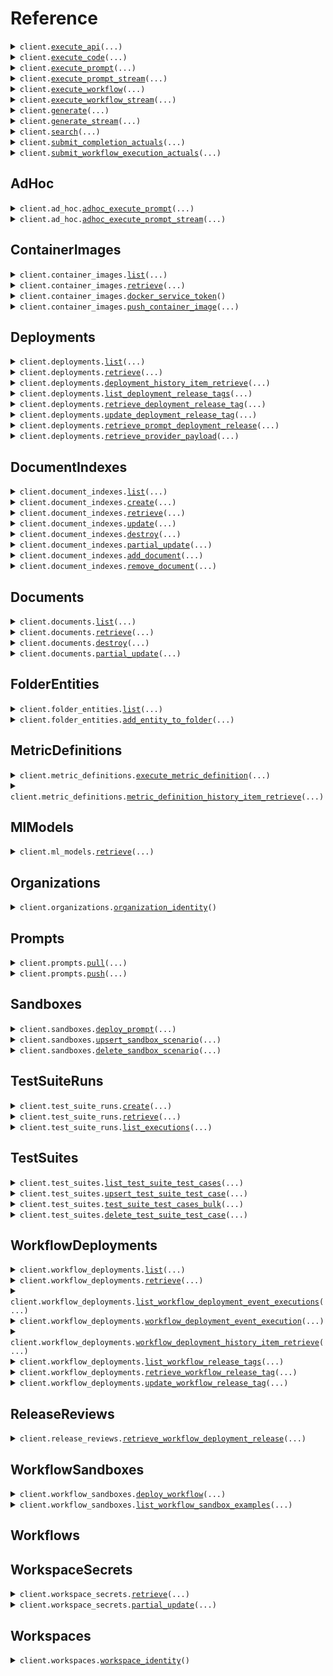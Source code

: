 # Reference
<details><summary><code>client.<a href="src/vellum/client.py">execute_api</a>(...)</code></summary>
<dl>
<dd>

#### 🔌 Usage

<dl>
<dd>

<dl>
<dd>

```python
from vellum import Vellum

client = Vellum(
    api_version="YOUR_API_VERSION",
    api_key="YOUR_API_KEY",
)
client.execute_api(
    url="x",
)

```
</dd>
</dl>
</dd>
</dl>

#### ⚙️ Parameters

<dl>
<dd>

<dl>
<dd>

**url:** `str` 
    
</dd>
</dl>

<dl>
<dd>

**method:** `typing.Optional[MethodEnum]` 
    
</dd>
</dl>

<dl>
<dd>

**body:** `typing.Optional[ExecuteApiRequestBody]` 
    
</dd>
</dl>

<dl>
<dd>

**headers:** `typing.Optional[typing.Dict[str, ExecuteApiRequestHeadersValue]]` 
    
</dd>
</dl>

<dl>
<dd>

**bearer_token:** `typing.Optional[ExecuteApiRequestBearerToken]` 
    
</dd>
</dl>

<dl>
<dd>

**request_options:** `typing.Optional[RequestOptions]` — Request-specific configuration.
    
</dd>
</dl>
</dd>
</dl>


</dd>
</dl>
</details>

<details><summary><code>client.<a href="src/vellum/client.py">execute_code</a>(...)</code></summary>
<dl>
<dd>

#### 🔌 Usage

<dl>
<dd>

<dl>
<dd>

```python
from vellum import CodeExecutionPackage, StringInput, Vellum

client = Vellum(
    api_version="YOUR_API_VERSION",
    api_key="YOUR_API_KEY",
)
client.execute_code(
    code="x",
    runtime="PYTHON_3_11_6",
    input_values=[
        StringInput(
            name="x",
            value="value",
        ),
        StringInput(
            name="x",
            value="value",
        ),
    ],
    packages=[
        CodeExecutionPackage(
            version="version",
            name="name",
        ),
        CodeExecutionPackage(
            version="version",
            name="name",
        ),
    ],
    output_type="STRING",
)

```
</dd>
</dl>
</dd>
</dl>

#### ⚙️ Parameters

<dl>
<dd>

<dl>
<dd>

**code:** `str` 
    
</dd>
</dl>

<dl>
<dd>

**runtime:** `CodeExecutionRuntime` 
    
</dd>
</dl>

<dl>
<dd>

**input_values:** `typing.Sequence[CodeExecutorInput]` 
    
</dd>
</dl>

<dl>
<dd>

**packages:** `typing.Sequence[CodeExecutionPackage]` 
    
</dd>
</dl>

<dl>
<dd>

**output_type:** `VellumVariableType` 
    
</dd>
</dl>

<dl>
<dd>

**request_options:** `typing.Optional[RequestOptions]` — Request-specific configuration.
    
</dd>
</dl>
</dd>
</dl>


</dd>
</dl>
</details>

<details><summary><code>client.<a href="src/vellum/client.py">execute_prompt</a>(...)</code></summary>
<dl>
<dd>

#### 📝 Description

<dl>
<dd>

<dl>
<dd>

Executes a deployed Prompt and returns the result.
</dd>
</dl>
</dd>
</dl>

#### 🔌 Usage

<dl>
<dd>

<dl>
<dd>

```python
from vellum import StringInputRequest, Vellum

client = Vellum(
    api_version="YOUR_API_VERSION",
    api_key="YOUR_API_KEY",
)
client.execute_prompt(
    inputs=[
        StringInputRequest(
            name="x",
            value="value",
        ),
        StringInputRequest(
            name="x",
            value="value",
        ),
    ],
)

```
</dd>
</dl>
</dd>
</dl>

#### ⚙️ Parameters

<dl>
<dd>

<dl>
<dd>

**inputs:** `typing.Sequence[PromptDeploymentInputRequest]` — A list consisting of the Prompt Deployment's input variables and their values.
    
</dd>
</dl>

<dl>
<dd>

**prompt_deployment_id:** `typing.Optional[str]` — The ID of the Prompt Deployment. Must provide either this or prompt_deployment_name.
    
</dd>
</dl>

<dl>
<dd>

**prompt_deployment_name:** `typing.Optional[str]` — The unique name of the Prompt Deployment. Must provide either this or prompt_deployment_id.
    
</dd>
</dl>

<dl>
<dd>

**release_tag:** `typing.Optional[str]` — Optionally specify a release tag if you want to pin to a specific release of the Prompt Deployment
    
</dd>
</dl>

<dl>
<dd>

**external_id:** `typing.Optional[str]` — Optionally include a unique identifier for tracking purposes. Must be unique within a given Workspace.
    
</dd>
</dl>

<dl>
<dd>

**expand_meta:** `typing.Optional[PromptDeploymentExpandMetaRequest]` — An optionally specified configuration used to opt in to including additional metadata about this prompt execution in the API response. Corresponding values will be returned under the `meta` key of the API response.
    
</dd>
</dl>

<dl>
<dd>

**raw_overrides:** `typing.Optional[RawPromptExecutionOverridesRequest]` — Overrides for the raw API request sent to the model host. Combined with `expand_raw`, it can be used to access new features from models.
    
</dd>
</dl>

<dl>
<dd>

**expand_raw:** `typing.Optional[typing.Sequence[str]]` — A list of keys whose values you'd like to directly return from the JSON response of the model provider. Useful if you need lower-level info returned by model providers that Vellum would otherwise omit. Corresponding key/value pairs will be returned under the `raw` key of the API response.
    
</dd>
</dl>

<dl>
<dd>

**metadata:** `typing.Optional[typing.Dict[str, typing.Optional[typing.Any]]]` — Arbitrary JSON metadata associated with this request. Can be used to capture additional monitoring data such as user id, session id, etc. for future analysis.
    
</dd>
</dl>

<dl>
<dd>

**request_options:** `typing.Optional[RequestOptions]` — Request-specific configuration.
    
</dd>
</dl>
</dd>
</dl>


</dd>
</dl>
</details>

<details><summary><code>client.<a href="src/vellum/client.py">execute_prompt_stream</a>(...)</code></summary>
<dl>
<dd>

#### 📝 Description

<dl>
<dd>

<dl>
<dd>

Executes a deployed Prompt and streams back the results.
</dd>
</dl>
</dd>
</dl>

#### 🔌 Usage

<dl>
<dd>

<dl>
<dd>

```python
from vellum import StringInputRequest, Vellum

client = Vellum(
    api_version="YOUR_API_VERSION",
    api_key="YOUR_API_KEY",
)
response = client.execute_prompt_stream(
    inputs=[
        StringInputRequest(
            name="x",
            value="value",
        ),
        StringInputRequest(
            name="x",
            value="value",
        ),
    ],
)
for chunk in response:
    yield chunk

```
</dd>
</dl>
</dd>
</dl>

#### ⚙️ Parameters

<dl>
<dd>

<dl>
<dd>

**inputs:** `typing.Sequence[PromptDeploymentInputRequest]` — A list consisting of the Prompt Deployment's input variables and their values.
    
</dd>
</dl>

<dl>
<dd>

**prompt_deployment_id:** `typing.Optional[str]` — The ID of the Prompt Deployment. Must provide either this or prompt_deployment_name.
    
</dd>
</dl>

<dl>
<dd>

**prompt_deployment_name:** `typing.Optional[str]` — The unique name of the Prompt Deployment. Must provide either this or prompt_deployment_id.
    
</dd>
</dl>

<dl>
<dd>

**release_tag:** `typing.Optional[str]` — Optionally specify a release tag if you want to pin to a specific release of the Prompt Deployment
    
</dd>
</dl>

<dl>
<dd>

**external_id:** `typing.Optional[str]` — Optionally include a unique identifier for tracking purposes. Must be unique within a given Workspace.
    
</dd>
</dl>

<dl>
<dd>

**expand_meta:** `typing.Optional[PromptDeploymentExpandMetaRequest]` — An optionally specified configuration used to opt in to including additional metadata about this prompt execution in the API response. Corresponding values will be returned under the `meta` key of the API response.
    
</dd>
</dl>

<dl>
<dd>

**raw_overrides:** `typing.Optional[RawPromptExecutionOverridesRequest]` — Overrides for the raw API request sent to the model host. Combined with `expand_raw`, it can be used to access new features from models.
    
</dd>
</dl>

<dl>
<dd>

**expand_raw:** `typing.Optional[typing.Sequence[str]]` — A list of keys whose values you'd like to directly return from the JSON response of the model provider. Useful if you need lower-level info returned by model providers that Vellum would otherwise omit. Corresponding key/value pairs will be returned under the `raw` key of the API response.
    
</dd>
</dl>

<dl>
<dd>

**metadata:** `typing.Optional[typing.Dict[str, typing.Optional[typing.Any]]]` — Arbitrary JSON metadata associated with this request. Can be used to capture additional monitoring data such as user id, session id, etc. for future analysis.
    
</dd>
</dl>

<dl>
<dd>

**request_options:** `typing.Optional[RequestOptions]` — Request-specific configuration.
    
</dd>
</dl>
</dd>
</dl>


</dd>
</dl>
</details>

<details><summary><code>client.<a href="src/vellum/client.py">execute_workflow</a>(...)</code></summary>
<dl>
<dd>

#### 📝 Description

<dl>
<dd>

<dl>
<dd>

Executes a deployed Workflow and returns its outputs.
</dd>
</dl>
</dd>
</dl>

#### 🔌 Usage

<dl>
<dd>

<dl>
<dd>

```python
from vellum import Vellum, WorkflowRequestStringInputRequest

client = Vellum(
    api_version="YOUR_API_VERSION",
    api_key="YOUR_API_KEY",
)
client.execute_workflow(
    inputs=[
        WorkflowRequestStringInputRequest(
            name="x",
            value="value",
        ),
        WorkflowRequestStringInputRequest(
            name="x",
            value="value",
        ),
    ],
)

```
</dd>
</dl>
</dd>
</dl>

#### ⚙️ Parameters

<dl>
<dd>

<dl>
<dd>

**inputs:** `typing.Sequence[WorkflowRequestInputRequest]` — The list of inputs defined in the Workflow's Deployment with their corresponding values.
    
</dd>
</dl>

<dl>
<dd>

**expand_meta:** `typing.Optional[WorkflowExpandMetaRequest]` — An optionally specified configuration used to opt in to including additional metadata about this workflow execution in the API response. Corresponding values will be returned under the `execution_meta` key within NODE events in the response stream.
    
</dd>
</dl>

<dl>
<dd>

**workflow_deployment_id:** `typing.Optional[str]` — The ID of the Workflow Deployment. Must provide either this or workflow_deployment_name.
    
</dd>
</dl>

<dl>
<dd>

**workflow_deployment_name:** `typing.Optional[str]` — The name of the Workflow Deployment. Must provide either this or workflow_deployment_id.
    
</dd>
</dl>

<dl>
<dd>

**release_tag:** `typing.Optional[str]` — Optionally specify a release tag if you want to pin to a specific release of the Workflow Deployment
    
</dd>
</dl>

<dl>
<dd>

**external_id:** `typing.Optional[str]` — Optionally include a unique identifier for tracking purposes. Must be unique within a given Workspace.
    
</dd>
</dl>

<dl>
<dd>

**metadata:** `typing.Optional[typing.Dict[str, typing.Optional[typing.Any]]]` — Arbitrary JSON metadata associated with this request. Can be used to capture additional monitoring data such as user id, session id, etc. for future analysis.
    
</dd>
</dl>

<dl>
<dd>

**request_options:** `typing.Optional[RequestOptions]` — Request-specific configuration.
    
</dd>
</dl>
</dd>
</dl>


</dd>
</dl>
</details>

<details><summary><code>client.<a href="src/vellum/client.py">execute_workflow_stream</a>(...)</code></summary>
<dl>
<dd>

#### 📝 Description

<dl>
<dd>

<dl>
<dd>

Executes a deployed Workflow and streams back its results.
</dd>
</dl>
</dd>
</dl>

#### 🔌 Usage

<dl>
<dd>

<dl>
<dd>

```python
from vellum import Vellum, WorkflowRequestStringInputRequest

client = Vellum(
    api_version="YOUR_API_VERSION",
    api_key="YOUR_API_KEY",
)
response = client.execute_workflow_stream(
    inputs=[
        WorkflowRequestStringInputRequest(
            name="x",
            value="value",
        ),
        WorkflowRequestStringInputRequest(
            name="x",
            value="value",
        ),
    ],
)
for chunk in response:
    yield chunk

```
</dd>
</dl>
</dd>
</dl>

#### ⚙️ Parameters

<dl>
<dd>

<dl>
<dd>

**inputs:** `typing.Sequence[WorkflowRequestInputRequest]` — The list of inputs defined in the Workflow's Deployment with their corresponding values.
    
</dd>
</dl>

<dl>
<dd>

**expand_meta:** `typing.Optional[WorkflowExpandMetaRequest]` — An optionally specified configuration used to opt in to including additional metadata about this workflow execution in the API response. Corresponding values will be returned under the `execution_meta` key within NODE events in the response stream.
    
</dd>
</dl>

<dl>
<dd>

**workflow_deployment_id:** `typing.Optional[str]` — The ID of the Workflow Deployment. Must provide either this or workflow_deployment_name.
    
</dd>
</dl>

<dl>
<dd>

**workflow_deployment_name:** `typing.Optional[str]` — The name of the Workflow Deployment. Must provide either this or workflow_deployment_id.
    
</dd>
</dl>

<dl>
<dd>

**release_tag:** `typing.Optional[str]` — Optionally specify a release tag if you want to pin to a specific release of the Workflow Deployment
    
</dd>
</dl>

<dl>
<dd>

**external_id:** `typing.Optional[str]` — Optionally include a unique identifier for tracking purposes. Must be unique within a given Workspace.
    
</dd>
</dl>

<dl>
<dd>

**event_types:** `typing.Optional[typing.Sequence[WorkflowExecutionEventType]]` — Optionally specify which events you want to receive. Defaults to only WORKFLOW events. Note that the schema of non-WORKFLOW events is unstable and should be used with caution.
    
</dd>
</dl>

<dl>
<dd>

**metadata:** `typing.Optional[typing.Dict[str, typing.Optional[typing.Any]]]` — Arbitrary JSON metadata associated with this request. Can be used to capture additional monitoring data such as user id, session id, etc. for future analysis.
    
</dd>
</dl>

<dl>
<dd>

**request_options:** `typing.Optional[RequestOptions]` — Request-specific configuration.
    
</dd>
</dl>
</dd>
</dl>


</dd>
</dl>
</details>

<details><summary><code>client.<a href="src/vellum/client.py">generate</a>(...)</code></summary>
<dl>
<dd>

#### 📝 Description

<dl>
<dd>

<dl>
<dd>

Generate a completion using a previously defined deployment.

Important: This endpoint is DEPRECATED and has been superseded by
[execute-prompt](/api-reference/api-reference/execute-prompt).
</dd>
</dl>
</dd>
</dl>

#### 🔌 Usage

<dl>
<dd>

<dl>
<dd>

```python
from vellum import GenerateRequest, Vellum

client = Vellum(
    api_version="YOUR_API_VERSION",
    api_key="YOUR_API_KEY",
)
client.generate(
    requests=[
        GenerateRequest(
            input_values={"input_values": {"key": "value"}},
        ),
        GenerateRequest(
            input_values={"input_values": {"key": "value"}},
        ),
    ],
)

```
</dd>
</dl>
</dd>
</dl>

#### ⚙️ Parameters

<dl>
<dd>

<dl>
<dd>

**requests:** `typing.Sequence[GenerateRequest]` — The generation request to make. Bulk requests are no longer supported, this field must be an array of length 1.
    
</dd>
</dl>

<dl>
<dd>

**deployment_id:** `typing.Optional[str]` — The ID of the deployment. Must provide either this or deployment_name.
    
</dd>
</dl>

<dl>
<dd>

**deployment_name:** `typing.Optional[str]` — The name of the deployment. Must provide either this or deployment_id.
    
</dd>
</dl>

<dl>
<dd>

**options:** `typing.Optional[GenerateOptionsRequest]` — Additional configuration that can be used to control what's included in the response.
    
</dd>
</dl>

<dl>
<dd>

**request_options:** `typing.Optional[RequestOptions]` — Request-specific configuration.
    
</dd>
</dl>
</dd>
</dl>


</dd>
</dl>
</details>

<details><summary><code>client.<a href="src/vellum/client.py">generate_stream</a>(...)</code></summary>
<dl>
<dd>

#### 📝 Description

<dl>
<dd>

<dl>
<dd>

Generate a stream of completions using a previously defined deployment.

Important: This endpoint is DEPRECATED and has been superseded by
[execute-prompt-stream](/api-reference/api-reference/execute-prompt-stream).
</dd>
</dl>
</dd>
</dl>

#### 🔌 Usage

<dl>
<dd>

<dl>
<dd>

```python
from vellum import GenerateRequest, Vellum

client = Vellum(
    api_version="YOUR_API_VERSION",
    api_key="YOUR_API_KEY",
)
response = client.generate_stream(
    requests=[
        GenerateRequest(
            input_values={"input_values": {"key": "value"}},
        ),
        GenerateRequest(
            input_values={"input_values": {"key": "value"}},
        ),
    ],
)
for chunk in response:
    yield chunk

```
</dd>
</dl>
</dd>
</dl>

#### ⚙️ Parameters

<dl>
<dd>

<dl>
<dd>

**requests:** `typing.Sequence[GenerateRequest]` — The generation request to make. Bulk requests are no longer supported, this field must be an array of length 1.
    
</dd>
</dl>

<dl>
<dd>

**deployment_id:** `typing.Optional[str]` — The ID of the deployment. Must provide either this or deployment_name.
    
</dd>
</dl>

<dl>
<dd>

**deployment_name:** `typing.Optional[str]` — The name of the deployment. Must provide either this or deployment_id.
    
</dd>
</dl>

<dl>
<dd>

**options:** `typing.Optional[GenerateOptionsRequest]` — Additional configuration that can be used to control what's included in the response.
    
</dd>
</dl>

<dl>
<dd>

**request_options:** `typing.Optional[RequestOptions]` — Request-specific configuration.
    
</dd>
</dl>
</dd>
</dl>


</dd>
</dl>
</details>

<details><summary><code>client.<a href="src/vellum/client.py">search</a>(...)</code></summary>
<dl>
<dd>

#### 📝 Description

<dl>
<dd>

<dl>
<dd>

Perform a search against a document index.
</dd>
</dl>
</dd>
</dl>

#### 🔌 Usage

<dl>
<dd>

<dl>
<dd>

```python
from vellum import Vellum

client = Vellum(
    api_version="YOUR_API_VERSION",
    api_key="YOUR_API_KEY",
)
client.search(
    query="x",
)

```
</dd>
</dl>
</dd>
</dl>

#### ⚙️ Parameters

<dl>
<dd>

<dl>
<dd>

**query:** `str` — The query to search for.
    
</dd>
</dl>

<dl>
<dd>

**index_id:** `typing.Optional[str]` — The ID of the index to search against. Must provide either this, index_name or document_index.
    
</dd>
</dl>

<dl>
<dd>

**index_name:** `typing.Optional[str]` — The name of the index to search against. Must provide either this, index_id or document_index.
    
</dd>
</dl>

<dl>
<dd>

**options:** `typing.Optional[SearchRequestOptionsRequest]` — Configuration options for the search.
    
</dd>
</dl>

<dl>
<dd>

**document_index:** `typing.Optional[str]` — Either the index name or index ID to search against. Must provide either this, index_id or index_name.
    
</dd>
</dl>

<dl>
<dd>

**request_options:** `typing.Optional[RequestOptions]` — Request-specific configuration.
    
</dd>
</dl>
</dd>
</dl>


</dd>
</dl>
</details>

<details><summary><code>client.<a href="src/vellum/client.py">submit_completion_actuals</a>(...)</code></summary>
<dl>
<dd>

#### 📝 Description

<dl>
<dd>

<dl>
<dd>

Used to submit feedback regarding the quality of previously generated completions.
</dd>
</dl>
</dd>
</dl>

#### 🔌 Usage

<dl>
<dd>

<dl>
<dd>

```python
from vellum import SubmitCompletionActualRequest, Vellum

client = Vellum(
    api_version="YOUR_API_VERSION",
    api_key="YOUR_API_KEY",
)
client.submit_completion_actuals(
    actuals=[SubmitCompletionActualRequest(), SubmitCompletionActualRequest()],
)

```
</dd>
</dl>
</dd>
</dl>

#### ⚙️ Parameters

<dl>
<dd>

<dl>
<dd>

**actuals:** `typing.Sequence[SubmitCompletionActualRequest]` — Feedback regarding the quality of previously generated completions
    
</dd>
</dl>

<dl>
<dd>

**deployment_id:** `typing.Optional[str]` — The ID of the deployment. Must provide either this or deployment_name.
    
</dd>
</dl>

<dl>
<dd>

**deployment_name:** `typing.Optional[str]` — The name of the deployment. Must provide either this or deployment_id.
    
</dd>
</dl>

<dl>
<dd>

**request_options:** `typing.Optional[RequestOptions]` — Request-specific configuration.
    
</dd>
</dl>
</dd>
</dl>


</dd>
</dl>
</details>

<details><summary><code>client.<a href="src/vellum/client.py">submit_workflow_execution_actuals</a>(...)</code></summary>
<dl>
<dd>

#### 📝 Description

<dl>
<dd>

<dl>
<dd>

    Used to submit feedback regarding the quality of previous workflow execution and its outputs.

    **Note:** Uses a base url of `https://predict.vellum.ai`.    
</dd>
</dl>
</dd>
</dl>

#### 🔌 Usage

<dl>
<dd>

<dl>
<dd>

```python
from vellum import Vellum, WorkflowExecutionActualStringRequest

client = Vellum(
    api_version="YOUR_API_VERSION",
    api_key="YOUR_API_KEY",
)
client.submit_workflow_execution_actuals(
    actuals=[
        WorkflowExecutionActualStringRequest(),
        WorkflowExecutionActualStringRequest(),
    ],
)

```
</dd>
</dl>
</dd>
</dl>

#### ⚙️ Parameters

<dl>
<dd>

<dl>
<dd>

**actuals:** `typing.Sequence[SubmitWorkflowExecutionActualRequest]` — Feedback regarding the quality of an output on a previously executed workflow.
    
</dd>
</dl>

<dl>
<dd>

**execution_id:** `typing.Optional[str]` — The Vellum-generated ID of a previously executed workflow. Must provide either this or external_id.
    
</dd>
</dl>

<dl>
<dd>

**external_id:** `typing.Optional[str]` — The external ID that was originally provided by when executing the workflow, if applicable, that you'd now like to submit actuals for. Must provide either this or execution_id.
    
</dd>
</dl>

<dl>
<dd>

**request_options:** `typing.Optional[RequestOptions]` — Request-specific configuration.
    
</dd>
</dl>
</dd>
</dl>


</dd>
</dl>
</details>

## AdHoc
<details><summary><code>client.ad_hoc.<a href="src/vellum/resources/ad_hoc/client.py">adhoc_execute_prompt</a>(...)</code></summary>
<dl>
<dd>

#### 🔌 Usage

<dl>
<dd>

<dl>
<dd>

```python
from vellum import (
    JinjaPromptBlock,
    PromptParameters,
    PromptRequestStringInput,
    Vellum,
    VellumVariable,
)

client = Vellum(
    api_version="YOUR_API_VERSION",
    api_key="YOUR_API_KEY",
)
client.ad_hoc.adhoc_execute_prompt(
    ml_model="x",
    input_values=[
        PromptRequestStringInput(
            key="x",
            value="value",
        ),
        PromptRequestStringInput(
            key="x",
            value="value",
        ),
    ],
    input_variables=[
        VellumVariable(
            id="x",
            key="key",
            type="STRING",
        ),
        VellumVariable(
            id="x",
            key="key",
            type="STRING",
        ),
    ],
    parameters=PromptParameters(),
    blocks=[
        JinjaPromptBlock(
            template="template",
        ),
        JinjaPromptBlock(
            template="template",
        ),
    ],
)

```
</dd>
</dl>
</dd>
</dl>

#### ⚙️ Parameters

<dl>
<dd>

<dl>
<dd>

**ml_model:** `str` 
    
</dd>
</dl>

<dl>
<dd>

**input_values:** `typing.Sequence[PromptRequestInput]` 
    
</dd>
</dl>

<dl>
<dd>

**input_variables:** `typing.Sequence[VellumVariable]` 
    
</dd>
</dl>

<dl>
<dd>

**parameters:** `PromptParameters` 
    
</dd>
</dl>

<dl>
<dd>

**blocks:** `typing.Sequence[PromptBlock]` 
    
</dd>
</dl>

<dl>
<dd>

**settings:** `typing.Optional[PromptSettings]` 
    
</dd>
</dl>

<dl>
<dd>

**functions:** `typing.Optional[typing.Sequence[FunctionDefinition]]` 
    
</dd>
</dl>

<dl>
<dd>

**expand_meta:** `typing.Optional[AdHocExpandMeta]` 
    
</dd>
</dl>

<dl>
<dd>

**request_options:** `typing.Optional[RequestOptions]` — Request-specific configuration.
    
</dd>
</dl>
</dd>
</dl>


</dd>
</dl>
</details>

<details><summary><code>client.ad_hoc.<a href="src/vellum/resources/ad_hoc/client.py">adhoc_execute_prompt_stream</a>(...)</code></summary>
<dl>
<dd>

#### 🔌 Usage

<dl>
<dd>

<dl>
<dd>

```python
from vellum import (
    JinjaPromptBlock,
    PromptParameters,
    PromptRequestStringInput,
    Vellum,
    VellumVariable,
)

client = Vellum(
    api_version="YOUR_API_VERSION",
    api_key="YOUR_API_KEY",
)
response = client.ad_hoc.adhoc_execute_prompt_stream(
    ml_model="x",
    input_values=[
        PromptRequestStringInput(
            key="x",
            value="value",
        ),
        PromptRequestStringInput(
            key="x",
            value="value",
        ),
    ],
    input_variables=[
        VellumVariable(
            id="x",
            key="key",
            type="STRING",
        ),
        VellumVariable(
            id="x",
            key="key",
            type="STRING",
        ),
    ],
    parameters=PromptParameters(),
    blocks=[
        JinjaPromptBlock(
            template="template",
        ),
        JinjaPromptBlock(
            template="template",
        ),
    ],
)
for chunk in response:
    yield chunk

```
</dd>
</dl>
</dd>
</dl>

#### ⚙️ Parameters

<dl>
<dd>

<dl>
<dd>

**ml_model:** `str` 
    
</dd>
</dl>

<dl>
<dd>

**input_values:** `typing.Sequence[PromptRequestInput]` 
    
</dd>
</dl>

<dl>
<dd>

**input_variables:** `typing.Sequence[VellumVariable]` 
    
</dd>
</dl>

<dl>
<dd>

**parameters:** `PromptParameters` 
    
</dd>
</dl>

<dl>
<dd>

**blocks:** `typing.Sequence[PromptBlock]` 
    
</dd>
</dl>

<dl>
<dd>

**settings:** `typing.Optional[PromptSettings]` 
    
</dd>
</dl>

<dl>
<dd>

**functions:** `typing.Optional[typing.Sequence[FunctionDefinition]]` 
    
</dd>
</dl>

<dl>
<dd>

**expand_meta:** `typing.Optional[AdHocExpandMeta]` 
    
</dd>
</dl>

<dl>
<dd>

**request_options:** `typing.Optional[RequestOptions]` — Request-specific configuration.
    
</dd>
</dl>
</dd>
</dl>


</dd>
</dl>
</details>

## ContainerImages
<details><summary><code>client.container_images.<a href="src/vellum/resources/container_images/client.py">list</a>(...)</code></summary>
<dl>
<dd>

#### 📝 Description

<dl>
<dd>

<dl>
<dd>

Retrieve a list of container images for the organization.
</dd>
</dl>
</dd>
</dl>

#### 🔌 Usage

<dl>
<dd>

<dl>
<dd>

```python
from vellum import Vellum

client = Vellum(
    api_version="YOUR_API_VERSION",
    api_key="YOUR_API_KEY",
)
client.container_images.list()

```
</dd>
</dl>
</dd>
</dl>

#### ⚙️ Parameters

<dl>
<dd>

<dl>
<dd>

**limit:** `typing.Optional[int]` — Number of results to return per page.
    
</dd>
</dl>

<dl>
<dd>

**offset:** `typing.Optional[int]` — The initial index from which to return the results.
    
</dd>
</dl>

<dl>
<dd>

**ordering:** `typing.Optional[str]` — Which field to use when ordering the results.
    
</dd>
</dl>

<dl>
<dd>

**request_options:** `typing.Optional[RequestOptions]` — Request-specific configuration.
    
</dd>
</dl>
</dd>
</dl>


</dd>
</dl>
</details>

<details><summary><code>client.container_images.<a href="src/vellum/resources/container_images/client.py">retrieve</a>(...)</code></summary>
<dl>
<dd>

#### 📝 Description

<dl>
<dd>

<dl>
<dd>

Retrieve a Container Image by its ID or name.
</dd>
</dl>
</dd>
</dl>

#### 🔌 Usage

<dl>
<dd>

<dl>
<dd>

```python
from vellum import Vellum

client = Vellum(
    api_version="YOUR_API_VERSION",
    api_key="YOUR_API_KEY",
)
client.container_images.retrieve(
    id="id",
)

```
</dd>
</dl>
</dd>
</dl>

#### ⚙️ Parameters

<dl>
<dd>

<dl>
<dd>

**id:** `str` — Either the Container Image's ID or its unique name
    
</dd>
</dl>

<dl>
<dd>

**request_options:** `typing.Optional[RequestOptions]` — Request-specific configuration.
    
</dd>
</dl>
</dd>
</dl>


</dd>
</dl>
</details>

<details><summary><code>client.container_images.<a href="src/vellum/resources/container_images/client.py">docker_service_token</a>()</code></summary>
<dl>
<dd>

#### 🔌 Usage

<dl>
<dd>

<dl>
<dd>

```python
from vellum import Vellum

client = Vellum(
    api_version="YOUR_API_VERSION",
    api_key="YOUR_API_KEY",
)
client.container_images.docker_service_token()

```
</dd>
</dl>
</dd>
</dl>

#### ⚙️ Parameters

<dl>
<dd>

<dl>
<dd>

**request_options:** `typing.Optional[RequestOptions]` — Request-specific configuration.
    
</dd>
</dl>
</dd>
</dl>


</dd>
</dl>
</details>

<details><summary><code>client.container_images.<a href="src/vellum/resources/container_images/client.py">push_container_image</a>(...)</code></summary>
<dl>
<dd>

#### 🔌 Usage

<dl>
<dd>

<dl>
<dd>

```python
from vellum import Vellum

client = Vellum(
    api_version="YOUR_API_VERSION",
    api_key="YOUR_API_KEY",
)
client.container_images.push_container_image(
    name="x",
    sha="x",
    tags=["tags", "tags"],
)

```
</dd>
</dl>
</dd>
</dl>

#### ⚙️ Parameters

<dl>
<dd>

<dl>
<dd>

**name:** `str` 
    
</dd>
</dl>

<dl>
<dd>

**sha:** `str` 
    
</dd>
</dl>

<dl>
<dd>

**tags:** `typing.Sequence[str]` 
    
</dd>
</dl>

<dl>
<dd>

**request_options:** `typing.Optional[RequestOptions]` — Request-specific configuration.
    
</dd>
</dl>
</dd>
</dl>


</dd>
</dl>
</details>

## Deployments
<details><summary><code>client.deployments.<a href="src/vellum/resources/deployments/client.py">list</a>(...)</code></summary>
<dl>
<dd>

#### 📝 Description

<dl>
<dd>

<dl>
<dd>

Used to list all Prompt Deployments.
</dd>
</dl>
</dd>
</dl>

#### 🔌 Usage

<dl>
<dd>

<dl>
<dd>

```python
from vellum import Vellum

client = Vellum(
    api_version="YOUR_API_VERSION",
    api_key="YOUR_API_KEY",
)
client.deployments.list()

```
</dd>
</dl>
</dd>
</dl>

#### ⚙️ Parameters

<dl>
<dd>

<dl>
<dd>

**limit:** `typing.Optional[int]` — Number of results to return per page.
    
</dd>
</dl>

<dl>
<dd>

**offset:** `typing.Optional[int]` — The initial index from which to return the results.
    
</dd>
</dl>

<dl>
<dd>

**ordering:** `typing.Optional[str]` — Which field to use when ordering the results.
    
</dd>
</dl>

<dl>
<dd>

**status:** `typing.Optional[DeploymentsListRequestStatus]` — status
    
</dd>
</dl>

<dl>
<dd>

**request_options:** `typing.Optional[RequestOptions]` — Request-specific configuration.
    
</dd>
</dl>
</dd>
</dl>


</dd>
</dl>
</details>

<details><summary><code>client.deployments.<a href="src/vellum/resources/deployments/client.py">retrieve</a>(...)</code></summary>
<dl>
<dd>

#### 📝 Description

<dl>
<dd>

<dl>
<dd>

Used to retrieve a Prompt Deployment given its ID or name.
</dd>
</dl>
</dd>
</dl>

#### 🔌 Usage

<dl>
<dd>

<dl>
<dd>

```python
from vellum import Vellum

client = Vellum(
    api_version="YOUR_API_VERSION",
    api_key="YOUR_API_KEY",
)
client.deployments.retrieve(
    id="id",
)

```
</dd>
</dl>
</dd>
</dl>

#### ⚙️ Parameters

<dl>
<dd>

<dl>
<dd>

**id:** `str` — Either the Prompt Deployment's ID or its unique name
    
</dd>
</dl>

<dl>
<dd>

**request_options:** `typing.Optional[RequestOptions]` — Request-specific configuration.
    
</dd>
</dl>
</dd>
</dl>


</dd>
</dl>
</details>

<details><summary><code>client.deployments.<a href="src/vellum/resources/deployments/client.py">deployment_history_item_retrieve</a>(...)</code></summary>
<dl>
<dd>

#### 📝 Description

<dl>
<dd>

<dl>
<dd>

DEPRECATED: This endpoint is deprecated and will be removed in a future release. Please use the
`retrieve_prompt_deployment_release` xendpoint instead.
</dd>
</dl>
</dd>
</dl>

#### 🔌 Usage

<dl>
<dd>

<dl>
<dd>

```python
from vellum import Vellum

client = Vellum(
    api_version="YOUR_API_VERSION",
    api_key="YOUR_API_KEY",
)
client.deployments.deployment_history_item_retrieve(
    history_id_or_release_tag="history_id_or_release_tag",
    id="id",
)

```
</dd>
</dl>
</dd>
</dl>

#### ⚙️ Parameters

<dl>
<dd>

<dl>
<dd>

**history_id_or_release_tag:** `str` — Either the UUID of Deployment History Item you'd like to retrieve, or the name of a Release Tag that's pointing to the Deployment History Item you'd like to retrieve.
    
</dd>
</dl>

<dl>
<dd>

**id:** `str` — Either the Prompt Deployment's ID or its unique name
    
</dd>
</dl>

<dl>
<dd>

**request_options:** `typing.Optional[RequestOptions]` — Request-specific configuration.
    
</dd>
</dl>
</dd>
</dl>


</dd>
</dl>
</details>

<details><summary><code>client.deployments.<a href="src/vellum/resources/deployments/client.py">list_deployment_release_tags</a>(...)</code></summary>
<dl>
<dd>

#### 📝 Description

<dl>
<dd>

<dl>
<dd>

List Release Tags associated with the specified Prompt Deployment
</dd>
</dl>
</dd>
</dl>

#### 🔌 Usage

<dl>
<dd>

<dl>
<dd>

```python
from vellum import Vellum

client = Vellum(
    api_version="YOUR_API_VERSION",
    api_key="YOUR_API_KEY",
)
client.deployments.list_deployment_release_tags(
    id="id",
)

```
</dd>
</dl>
</dd>
</dl>

#### ⚙️ Parameters

<dl>
<dd>

<dl>
<dd>

**id:** `str` — Either the Prompt Deployment's ID or its unique name
    
</dd>
</dl>

<dl>
<dd>

**limit:** `typing.Optional[int]` — Number of results to return per page.
    
</dd>
</dl>

<dl>
<dd>

**offset:** `typing.Optional[int]` — The initial index from which to return the results.
    
</dd>
</dl>

<dl>
<dd>

**ordering:** `typing.Optional[str]` — Which field to use when ordering the results.
    
</dd>
</dl>

<dl>
<dd>

**source:** `typing.Optional[ListDeploymentReleaseTagsRequestSource]` 
    
</dd>
</dl>

<dl>
<dd>

**request_options:** `typing.Optional[RequestOptions]` — Request-specific configuration.
    
</dd>
</dl>
</dd>
</dl>


</dd>
</dl>
</details>

<details><summary><code>client.deployments.<a href="src/vellum/resources/deployments/client.py">retrieve_deployment_release_tag</a>(...)</code></summary>
<dl>
<dd>

#### 📝 Description

<dl>
<dd>

<dl>
<dd>

Retrieve a Deployment Release Tag by tag name, associated with a specified Deployment.
</dd>
</dl>
</dd>
</dl>

#### 🔌 Usage

<dl>
<dd>

<dl>
<dd>

```python
from vellum import Vellum

client = Vellum(
    api_version="YOUR_API_VERSION",
    api_key="YOUR_API_KEY",
)
client.deployments.retrieve_deployment_release_tag(
    id="id",
    name="name",
)

```
</dd>
</dl>
</dd>
</dl>

#### ⚙️ Parameters

<dl>
<dd>

<dl>
<dd>

**id:** `str` — Either the Prompt Deployment's ID or its unique name
    
</dd>
</dl>

<dl>
<dd>

**name:** `str` — The name of the Release Tag associated with this Deployment that you'd like to retrieve.
    
</dd>
</dl>

<dl>
<dd>

**request_options:** `typing.Optional[RequestOptions]` — Request-specific configuration.
    
</dd>
</dl>
</dd>
</dl>


</dd>
</dl>
</details>

<details><summary><code>client.deployments.<a href="src/vellum/resources/deployments/client.py">update_deployment_release_tag</a>(...)</code></summary>
<dl>
<dd>

#### 📝 Description

<dl>
<dd>

<dl>
<dd>

Updates an existing Release Tag associated with the specified Prompt Deployment.
</dd>
</dl>
</dd>
</dl>

#### 🔌 Usage

<dl>
<dd>

<dl>
<dd>

```python
from vellum import Vellum

client = Vellum(
    api_version="YOUR_API_VERSION",
    api_key="YOUR_API_KEY",
)
client.deployments.update_deployment_release_tag(
    id="id",
    name="name",
)

```
</dd>
</dl>
</dd>
</dl>

#### ⚙️ Parameters

<dl>
<dd>

<dl>
<dd>

**id:** `str` — Either the Prompt Deployment's ID or its unique name
    
</dd>
</dl>

<dl>
<dd>

**name:** `str` — The name of the Release Tag associated with this Deployment that you'd like to update.
    
</dd>
</dl>

<dl>
<dd>

**history_item_id:** `typing.Optional[str]` — The ID of the Release to tag
    
</dd>
</dl>

<dl>
<dd>

**request_options:** `typing.Optional[RequestOptions]` — Request-specific configuration.
    
</dd>
</dl>
</dd>
</dl>


</dd>
</dl>
</details>

<details><summary><code>client.deployments.<a href="src/vellum/resources/deployments/client.py">retrieve_prompt_deployment_release</a>(...)</code></summary>
<dl>
<dd>

#### 📝 Description

<dl>
<dd>

<dl>
<dd>

Retrieve a specific Prompt Deployment Release by either its UUID or the name of a Release Tag that points to it.
</dd>
</dl>
</dd>
</dl>

#### 🔌 Usage

<dl>
<dd>

<dl>
<dd>

```python
from vellum import Vellum

client = Vellum(
    api_version="YOUR_API_VERSION",
    api_key="YOUR_API_KEY",
)
client.deployments.retrieve_prompt_deployment_release(
    id="id",
    release_id_or_release_tag="release_id_or_release_tag",
)

```
</dd>
</dl>
</dd>
</dl>

#### ⚙️ Parameters

<dl>
<dd>

<dl>
<dd>

**id:** `str` — Either the Prompt Deployment's ID or its unique name
    
</dd>
</dl>

<dl>
<dd>

**release_id_or_release_tag:** `str` — Either the UUID of Prompt Deployment Release you'd like to retrieve, or the name of a Release Tag that's pointing to the Prompt Deployment Release you'd like to retrieve.
    
</dd>
</dl>

<dl>
<dd>

**request_options:** `typing.Optional[RequestOptions]` — Request-specific configuration.
    
</dd>
</dl>
</dd>
</dl>


</dd>
</dl>
</details>

<details><summary><code>client.deployments.<a href="src/vellum/resources/deployments/client.py">retrieve_provider_payload</a>(...)</code></summary>
<dl>
<dd>

#### 📝 Description

<dl>
<dd>

<dl>
<dd>

Given a set of input variable values, compile the exact payload that Vellum would send to the configured model provider
for execution if the execute-prompt endpoint had been invoked. Note that this endpoint does not actually execute the
prompt or make an API call to the model provider.

This endpoint is useful if you don't want to proxy LLM provider requests through Vellum and prefer to send them directly
to the provider yourself. Note that no guarantees are made on the format of this API's response schema, other than
that it will be a valid payload for the configured model provider. It's not recommended that you try to parse or
derive meaning from the response body and instead, should simply pass it directly to the model provider as is.

We encourage you to seek advise from Vellum Support before integrating with this API for production use.
</dd>
</dl>
</dd>
</dl>

#### 🔌 Usage

<dl>
<dd>

<dl>
<dd>

```python
from vellum import StringInputRequest, Vellum

client = Vellum(
    api_version="YOUR_API_VERSION",
    api_key="YOUR_API_KEY",
)
client.deployments.retrieve_provider_payload(
    inputs=[
        StringInputRequest(
            name="x",
            value="value",
        ),
        StringInputRequest(
            name="x",
            value="value",
        ),
    ],
)

```
</dd>
</dl>
</dd>
</dl>

#### ⚙️ Parameters

<dl>
<dd>

<dl>
<dd>

**inputs:** `typing.Sequence[PromptDeploymentInputRequest]` — The list of inputs defined in the Prompt's deployment with their corresponding values.
    
</dd>
</dl>

<dl>
<dd>

**deployment_id:** `typing.Optional[str]` — The ID of the deployment. Must provide either this or deployment_name.
    
</dd>
</dl>

<dl>
<dd>

**deployment_name:** `typing.Optional[str]` — The name of the deployment. Must provide either this or deployment_id.
    
</dd>
</dl>

<dl>
<dd>

**release_tag:** `typing.Optional[str]` — Optionally specify a release tag if you want to pin to a specific release of the Workflow Deployment
    
</dd>
</dl>

<dl>
<dd>

**expand_meta:** `typing.Optional[CompilePromptDeploymentExpandMetaRequest]` 
    
</dd>
</dl>

<dl>
<dd>

**request_options:** `typing.Optional[RequestOptions]` — Request-specific configuration.
    
</dd>
</dl>
</dd>
</dl>


</dd>
</dl>
</details>

## DocumentIndexes
<details><summary><code>client.document_indexes.<a href="src/vellum/resources/document_indexes/client.py">list</a>(...)</code></summary>
<dl>
<dd>

#### 📝 Description

<dl>
<dd>

<dl>
<dd>

Used to retrieve a list of Document Indexes.
</dd>
</dl>
</dd>
</dl>

#### 🔌 Usage

<dl>
<dd>

<dl>
<dd>

```python
from vellum import Vellum

client = Vellum(
    api_version="YOUR_API_VERSION",
    api_key="YOUR_API_KEY",
)
client.document_indexes.list()

```
</dd>
</dl>
</dd>
</dl>

#### ⚙️ Parameters

<dl>
<dd>

<dl>
<dd>

**limit:** `typing.Optional[int]` — Number of results to return per page.
    
</dd>
</dl>

<dl>
<dd>

**offset:** `typing.Optional[int]` — The initial index from which to return the results.
    
</dd>
</dl>

<dl>
<dd>

**ordering:** `typing.Optional[str]` — Which field to use when ordering the results.
    
</dd>
</dl>

<dl>
<dd>

**search:** `typing.Optional[str]` — Search for document indices by name or label
    
</dd>
</dl>

<dl>
<dd>

**status:** `typing.Optional[DocumentIndexesListRequestStatus]` 

Filter down to only document indices that have a status matching the status specified

* `ACTIVE` - Active
* `ARCHIVED` - Archived
    
</dd>
</dl>

<dl>
<dd>

**request_options:** `typing.Optional[RequestOptions]` — Request-specific configuration.
    
</dd>
</dl>
</dd>
</dl>


</dd>
</dl>
</details>

<details><summary><code>client.document_indexes.<a href="src/vellum/resources/document_indexes/client.py">create</a>(...)</code></summary>
<dl>
<dd>

#### 📝 Description

<dl>
<dd>

<dl>
<dd>

Creates a new document index.
</dd>
</dl>
</dd>
</dl>

#### 🔌 Usage

<dl>
<dd>

<dl>
<dd>

```python
from vellum import (
    DocumentIndexIndexingConfigRequest,
    OpenAiVectorizerConfigRequest,
    OpenAiVectorizerTextEmbedding3SmallRequest,
    Vellum,
)

client = Vellum(
    api_version="YOUR_API_VERSION",
    api_key="YOUR_API_KEY",
)
client.document_indexes.create(
    label="x",
    name="x",
    indexing_config=DocumentIndexIndexingConfigRequest(
        vectorizer=OpenAiVectorizerTextEmbedding3SmallRequest(
            config=OpenAiVectorizerConfigRequest(),
        ),
    ),
)

```
</dd>
</dl>
</dd>
</dl>

#### ⚙️ Parameters

<dl>
<dd>

<dl>
<dd>

**label:** `str` — A human-readable label for the document index
    
</dd>
</dl>

<dl>
<dd>

**name:** `str` — A name that uniquely identifies this index within its workspace
    
</dd>
</dl>

<dl>
<dd>

**indexing_config:** `DocumentIndexIndexingConfigRequest` 
    
</dd>
</dl>

<dl>
<dd>

**status:** `typing.Optional[EntityStatus]` 

The current status of the document index

* `ACTIVE` - Active
* `ARCHIVED` - Archived
    
</dd>
</dl>

<dl>
<dd>

**copy_documents_from_index_id:** `typing.Optional[str]` — Optionally specify the id of a document index from which you'd like to copy and re-index its documents into this newly created index
    
</dd>
</dl>

<dl>
<dd>

**request_options:** `typing.Optional[RequestOptions]` — Request-specific configuration.
    
</dd>
</dl>
</dd>
</dl>


</dd>
</dl>
</details>

<details><summary><code>client.document_indexes.<a href="src/vellum/resources/document_indexes/client.py">retrieve</a>(...)</code></summary>
<dl>
<dd>

#### 📝 Description

<dl>
<dd>

<dl>
<dd>

Used to retrieve a Document Index given its ID or name.
</dd>
</dl>
</dd>
</dl>

#### 🔌 Usage

<dl>
<dd>

<dl>
<dd>

```python
from vellum import Vellum

client = Vellum(
    api_version="YOUR_API_VERSION",
    api_key="YOUR_API_KEY",
)
client.document_indexes.retrieve(
    id="id",
)

```
</dd>
</dl>
</dd>
</dl>

#### ⚙️ Parameters

<dl>
<dd>

<dl>
<dd>

**id:** `str` — Either the Document Index's ID or its unique name
    
</dd>
</dl>

<dl>
<dd>

**request_options:** `typing.Optional[RequestOptions]` — Request-specific configuration.
    
</dd>
</dl>
</dd>
</dl>


</dd>
</dl>
</details>

<details><summary><code>client.document_indexes.<a href="src/vellum/resources/document_indexes/client.py">update</a>(...)</code></summary>
<dl>
<dd>

#### 📝 Description

<dl>
<dd>

<dl>
<dd>

Used to fully update a Document Index given its ID or name.
</dd>
</dl>
</dd>
</dl>

#### 🔌 Usage

<dl>
<dd>

<dl>
<dd>

```python
from vellum import Vellum

client = Vellum(
    api_version="YOUR_API_VERSION",
    api_key="YOUR_API_KEY",
)
client.document_indexes.update(
    id="id",
    label="x",
)

```
</dd>
</dl>
</dd>
</dl>

#### ⚙️ Parameters

<dl>
<dd>

<dl>
<dd>

**id:** `str` — Either the Document Index's ID or its unique name
    
</dd>
</dl>

<dl>
<dd>

**label:** `str` — A human-readable label for the document index
    
</dd>
</dl>

<dl>
<dd>

**status:** `typing.Optional[EntityStatus]` 

The current status of the document index

* `ACTIVE` - Active
* `ARCHIVED` - Archived
    
</dd>
</dl>

<dl>
<dd>

**request_options:** `typing.Optional[RequestOptions]` — Request-specific configuration.
    
</dd>
</dl>
</dd>
</dl>


</dd>
</dl>
</details>

<details><summary><code>client.document_indexes.<a href="src/vellum/resources/document_indexes/client.py">destroy</a>(...)</code></summary>
<dl>
<dd>

#### 📝 Description

<dl>
<dd>

<dl>
<dd>

Used to delete a Document Index given its ID or name.
</dd>
</dl>
</dd>
</dl>

#### 🔌 Usage

<dl>
<dd>

<dl>
<dd>

```python
from vellum import Vellum

client = Vellum(
    api_version="YOUR_API_VERSION",
    api_key="YOUR_API_KEY",
)
client.document_indexes.destroy(
    id="id",
)

```
</dd>
</dl>
</dd>
</dl>

#### ⚙️ Parameters

<dl>
<dd>

<dl>
<dd>

**id:** `str` — Either the Document Index's ID or its unique name
    
</dd>
</dl>

<dl>
<dd>

**request_options:** `typing.Optional[RequestOptions]` — Request-specific configuration.
    
</dd>
</dl>
</dd>
</dl>


</dd>
</dl>
</details>

<details><summary><code>client.document_indexes.<a href="src/vellum/resources/document_indexes/client.py">partial_update</a>(...)</code></summary>
<dl>
<dd>

#### 📝 Description

<dl>
<dd>

<dl>
<dd>

Used to partial update a Document Index given its ID or name.
</dd>
</dl>
</dd>
</dl>

#### 🔌 Usage

<dl>
<dd>

<dl>
<dd>

```python
from vellum import Vellum

client = Vellum(
    api_version="YOUR_API_VERSION",
    api_key="YOUR_API_KEY",
)
client.document_indexes.partial_update(
    id="id",
)

```
</dd>
</dl>
</dd>
</dl>

#### ⚙️ Parameters

<dl>
<dd>

<dl>
<dd>

**id:** `str` — Either the Document Index's ID or its unique name
    
</dd>
</dl>

<dl>
<dd>

**label:** `typing.Optional[str]` — A human-readable label for the document index
    
</dd>
</dl>

<dl>
<dd>

**status:** `typing.Optional[EntityStatus]` 

The current status of the document index

* `ACTIVE` - Active
* `ARCHIVED` - Archived
    
</dd>
</dl>

<dl>
<dd>

**request_options:** `typing.Optional[RequestOptions]` — Request-specific configuration.
    
</dd>
</dl>
</dd>
</dl>


</dd>
</dl>
</details>

<details><summary><code>client.document_indexes.<a href="src/vellum/resources/document_indexes/client.py">add_document</a>(...)</code></summary>
<dl>
<dd>

#### 📝 Description

<dl>
<dd>

<dl>
<dd>

Adds a previously uploaded Document to the specified Document Index.
</dd>
</dl>
</dd>
</dl>

#### 🔌 Usage

<dl>
<dd>

<dl>
<dd>

```python
from vellum import Vellum

client = Vellum(
    api_version="YOUR_API_VERSION",
    api_key="YOUR_API_KEY",
)
client.document_indexes.add_document(
    document_id="document_id",
    id="id",
)

```
</dd>
</dl>
</dd>
</dl>

#### ⚙️ Parameters

<dl>
<dd>

<dl>
<dd>

**document_id:** `str` — Either the Vellum-generated ID or the originally supplied external_id that uniquely identifies the Document you'd like to add.
    
</dd>
</dl>

<dl>
<dd>

**id:** `str` — Either the Vellum-generated ID or the originally specified name that uniquely identifies the Document Index to which you'd like to add the Document.
    
</dd>
</dl>

<dl>
<dd>

**request_options:** `typing.Optional[RequestOptions]` — Request-specific configuration.
    
</dd>
</dl>
</dd>
</dl>


</dd>
</dl>
</details>

<details><summary><code>client.document_indexes.<a href="src/vellum/resources/document_indexes/client.py">remove_document</a>(...)</code></summary>
<dl>
<dd>

#### 📝 Description

<dl>
<dd>

<dl>
<dd>

Removes a Document from a Document Index without deleting the Document itself.
</dd>
</dl>
</dd>
</dl>

#### 🔌 Usage

<dl>
<dd>

<dl>
<dd>

```python
from vellum import Vellum

client = Vellum(
    api_version="YOUR_API_VERSION",
    api_key="YOUR_API_KEY",
)
client.document_indexes.remove_document(
    document_id="document_id",
    id="id",
)

```
</dd>
</dl>
</dd>
</dl>

#### ⚙️ Parameters

<dl>
<dd>

<dl>
<dd>

**document_id:** `str` — Either the Vellum-generated ID or the originally supplied external_id that uniquely identifies the Document you'd like to remove.
    
</dd>
</dl>

<dl>
<dd>

**id:** `str` — Either the Vellum-generated ID or the originally specified name that uniquely identifies the Document Index from which you'd like to remove a Document.
    
</dd>
</dl>

<dl>
<dd>

**request_options:** `typing.Optional[RequestOptions]` — Request-specific configuration.
    
</dd>
</dl>
</dd>
</dl>


</dd>
</dl>
</details>

## Documents
<details><summary><code>client.documents.<a href="src/vellum/resources/documents/client.py">list</a>(...)</code></summary>
<dl>
<dd>

#### 📝 Description

<dl>
<dd>

<dl>
<dd>

Used to list documents. Optionally filter on supported fields.
</dd>
</dl>
</dd>
</dl>

#### 🔌 Usage

<dl>
<dd>

<dl>
<dd>

```python
from vellum import Vellum

client = Vellum(
    api_version="YOUR_API_VERSION",
    api_key="YOUR_API_KEY",
)
client.documents.list()

```
</dd>
</dl>
</dd>
</dl>

#### ⚙️ Parameters

<dl>
<dd>

<dl>
<dd>

**document_index_id:** `typing.Optional[str]` — Filter down to only those documents that are included in the specified index. You may provide either the Vellum-generated ID or the unique name of the index specified upon initial creation.
    
</dd>
</dl>

<dl>
<dd>

**limit:** `typing.Optional[int]` — Number of results to return per page.
    
</dd>
</dl>

<dl>
<dd>

**offset:** `typing.Optional[int]` — The initial index from which to return the results.
    
</dd>
</dl>

<dl>
<dd>

**ordering:** `typing.Optional[str]` — Which field to use when ordering the results.
    
</dd>
</dl>

<dl>
<dd>

**search:** `typing.Optional[str]` — A search term.
    
</dd>
</dl>

<dl>
<dd>

**request_options:** `typing.Optional[RequestOptions]` — Request-specific configuration.
    
</dd>
</dl>
</dd>
</dl>


</dd>
</dl>
</details>

<details><summary><code>client.documents.<a href="src/vellum/resources/documents/client.py">retrieve</a>(...)</code></summary>
<dl>
<dd>

#### 📝 Description

<dl>
<dd>

<dl>
<dd>

Retrieve a Document, keying off of either its Vellum-generated ID or its external ID.
</dd>
</dl>
</dd>
</dl>

#### 🔌 Usage

<dl>
<dd>

<dl>
<dd>

```python
from vellum import Vellum

client = Vellum(
    api_version="YOUR_API_VERSION",
    api_key="YOUR_API_KEY",
)
client.documents.retrieve(
    id="id",
)

```
</dd>
</dl>
</dd>
</dl>

#### ⚙️ Parameters

<dl>
<dd>

<dl>
<dd>

**id:** `str` 
    
</dd>
</dl>

<dl>
<dd>

**request_options:** `typing.Optional[RequestOptions]` — Request-specific configuration.
    
</dd>
</dl>
</dd>
</dl>


</dd>
</dl>
</details>

<details><summary><code>client.documents.<a href="src/vellum/resources/documents/client.py">destroy</a>(...)</code></summary>
<dl>
<dd>

#### 📝 Description

<dl>
<dd>

<dl>
<dd>

Delete a Document, keying off of either its Vellum-generated ID or its external ID.
</dd>
</dl>
</dd>
</dl>

#### 🔌 Usage

<dl>
<dd>

<dl>
<dd>

```python
from vellum import Vellum

client = Vellum(
    api_version="YOUR_API_VERSION",
    api_key="YOUR_API_KEY",
)
client.documents.destroy(
    id="id",
)

```
</dd>
</dl>
</dd>
</dl>

#### ⚙️ Parameters

<dl>
<dd>

<dl>
<dd>

**id:** `str` 
    
</dd>
</dl>

<dl>
<dd>

**request_options:** `typing.Optional[RequestOptions]` — Request-specific configuration.
    
</dd>
</dl>
</dd>
</dl>


</dd>
</dl>
</details>

<details><summary><code>client.documents.<a href="src/vellum/resources/documents/client.py">partial_update</a>(...)</code></summary>
<dl>
<dd>

#### 📝 Description

<dl>
<dd>

<dl>
<dd>

Update a Document, keying off of either its Vellum-generated ID or its external ID. Particularly useful for updating its metadata.
</dd>
</dl>
</dd>
</dl>

#### 🔌 Usage

<dl>
<dd>

<dl>
<dd>

```python
from vellum import Vellum

client = Vellum(
    api_version="YOUR_API_VERSION",
    api_key="YOUR_API_KEY",
)
client.documents.partial_update(
    id="id",
)

```
</dd>
</dl>
</dd>
</dl>

#### ⚙️ Parameters

<dl>
<dd>

<dl>
<dd>

**id:** `str` 
    
</dd>
</dl>

<dl>
<dd>

**label:** `typing.Optional[str]` — A human-readable label for the document. Defaults to the originally uploaded file's file name.
    
</dd>
</dl>

<dl>
<dd>

**status:** `typing.Optional[DocumentStatus]` 

The current status of the document

* `ACTIVE` - Active
    
</dd>
</dl>

<dl>
<dd>

**keywords:** `typing.Optional[typing.Sequence[str]]` — A list of keywords that'll be associated with the document. Used as part of keyword search.
    
</dd>
</dl>

<dl>
<dd>

**metadata:** `typing.Optional[typing.Dict[str, typing.Optional[typing.Any]]]` — A JSON object containing any metadata associated with the document that you'd like to filter upon later.
    
</dd>
</dl>

<dl>
<dd>

**request_options:** `typing.Optional[RequestOptions]` — Request-specific configuration.
    
</dd>
</dl>
</dd>
</dl>


</dd>
</dl>
</details>

## FolderEntities
<details><summary><code>client.folder_entities.<a href="src/vellum/resources/folder_entities/client.py">list</a>(...)</code></summary>
<dl>
<dd>

#### 📝 Description

<dl>
<dd>

<dl>
<dd>

List all folder entities within a specified folder.
</dd>
</dl>
</dd>
</dl>

#### 🔌 Usage

<dl>
<dd>

<dl>
<dd>

```python
from vellum import Vellum

client = Vellum(
    api_version="YOUR_API_VERSION",
    api_key="YOUR_API_KEY",
)
client.folder_entities.list(
    parent_folder_id="parent_folder_id",
)

```
</dd>
</dl>
</dd>
</dl>

#### ⚙️ Parameters

<dl>
<dd>

<dl>
<dd>

**parent_folder_id:** `str` 

Filter down to only those entities whose parent folder has the specified ID.

To filter by an entity's parent folder, provide the ID of the parent folder. To filter by the root directory, provide
a string representing the entity type of the root directory. Supported root directories include:
- PROMPT_SANDBOX
- WORKFLOW_SANDBOX
- DOCUMENT_INDEX
- TEST_SUITE
    
</dd>
</dl>

<dl>
<dd>

**entity_status:** `typing.Optional[FolderEntitiesListRequestEntityStatus]` 

Filter down to only those objects whose entities have a status matching the status specified.

* `ACTIVE` - Active
* `ARCHIVED` - Archived
    
</dd>
</dl>

<dl>
<dd>

**limit:** `typing.Optional[int]` — Number of results to return per page.
    
</dd>
</dl>

<dl>
<dd>

**offset:** `typing.Optional[int]` — The initial index from which to return the results.
    
</dd>
</dl>

<dl>
<dd>

**ordering:** `typing.Optional[str]` — Which field to use when ordering the results.
    
</dd>
</dl>

<dl>
<dd>

**request_options:** `typing.Optional[RequestOptions]` — Request-specific configuration.
    
</dd>
</dl>
</dd>
</dl>


</dd>
</dl>
</details>

<details><summary><code>client.folder_entities.<a href="src/vellum/resources/folder_entities/client.py">add_entity_to_folder</a>(...)</code></summary>
<dl>
<dd>

#### 📝 Description

<dl>
<dd>

<dl>
<dd>

Add an entity to a specific folder or root directory.

Adding an entity to a folder will remove it from any other folders it might have been a member of.
</dd>
</dl>
</dd>
</dl>

#### 🔌 Usage

<dl>
<dd>

<dl>
<dd>

```python
from vellum import Vellum

client = Vellum(
    api_version="YOUR_API_VERSION",
    api_key="YOUR_API_KEY",
)
client.folder_entities.add_entity_to_folder(
    folder_id="folder_id",
    entity_id="entity_id",
)

```
</dd>
</dl>
</dd>
</dl>

#### ⚙️ Parameters

<dl>
<dd>

<dl>
<dd>

**folder_id:** `str` 

The ID of the folder to which the entity should be added. This can be a UUID of a folder, or the name of a root
directory. Supported root directories include:
- PROMPT_SANDBOX
- WORKFLOW_SANDBOX
- DOCUMENT_INDEX
- TEST_SUITE
    
</dd>
</dl>

<dl>
<dd>

**entity_id:** `str` — The ID of the entity you would like to move.
    
</dd>
</dl>

<dl>
<dd>

**request_options:** `typing.Optional[RequestOptions]` — Request-specific configuration.
    
</dd>
</dl>
</dd>
</dl>


</dd>
</dl>
</details>

## MetricDefinitions
<details><summary><code>client.metric_definitions.<a href="src/vellum/resources/metric_definitions/client.py">execute_metric_definition</a>(...)</code></summary>
<dl>
<dd>

#### 🔌 Usage

<dl>
<dd>

<dl>
<dd>

```python
from vellum import StringInput, Vellum

client = Vellum(
    api_version="YOUR_API_VERSION",
    api_key="YOUR_API_KEY",
)
client.metric_definitions.execute_metric_definition(
    id="id",
    inputs=[
        StringInput(
            name="x",
            value="value",
        ),
        StringInput(
            name="x",
            value="value",
        ),
    ],
)

```
</dd>
</dl>
</dd>
</dl>

#### ⚙️ Parameters

<dl>
<dd>

<dl>
<dd>

**id:** `str` — Either the Metric Definition's ID or its unique name
    
</dd>
</dl>

<dl>
<dd>

**inputs:** `typing.Sequence[MetricDefinitionInput]` 
    
</dd>
</dl>

<dl>
<dd>

**release_tag:** `typing.Optional[str]` 
    
</dd>
</dl>

<dl>
<dd>

**request_options:** `typing.Optional[RequestOptions]` — Request-specific configuration.
    
</dd>
</dl>
</dd>
</dl>


</dd>
</dl>
</details>

<details><summary><code>client.metric_definitions.<a href="src/vellum/resources/metric_definitions/client.py">metric_definition_history_item_retrieve</a>(...)</code></summary>
<dl>
<dd>

#### 🔌 Usage

<dl>
<dd>

<dl>
<dd>

```python
from vellum import Vellum

client = Vellum(
    api_version="YOUR_API_VERSION",
    api_key="YOUR_API_KEY",
)
client.metric_definitions.metric_definition_history_item_retrieve(
    history_id_or_release_tag="history_id_or_release_tag",
    id="id",
)

```
</dd>
</dl>
</dd>
</dl>

#### ⚙️ Parameters

<dl>
<dd>

<dl>
<dd>

**history_id_or_release_tag:** `str` — Either the UUID of Metric Definition History Item you'd like to retrieve, or the name of a Release Tag that's pointing to the Metric Definition History Item you'd like to retrieve.
    
</dd>
</dl>

<dl>
<dd>

**id:** `str` — A UUID string identifying this metric definition.
    
</dd>
</dl>

<dl>
<dd>

**request_options:** `typing.Optional[RequestOptions]` — Request-specific configuration.
    
</dd>
</dl>
</dd>
</dl>


</dd>
</dl>
</details>

## MlModels
<details><summary><code>client.ml_models.<a href="src/vellum/resources/ml_models/client.py">retrieve</a>(...)</code></summary>
<dl>
<dd>

#### 📝 Description

<dl>
<dd>

<dl>
<dd>

Retrieve details about an ML Model
</dd>
</dl>
</dd>
</dl>

#### 🔌 Usage

<dl>
<dd>

<dl>
<dd>

```python
from vellum import Vellum

client = Vellum(
    api_version="YOUR_API_VERSION",
    api_key="YOUR_API_KEY",
)
client.ml_models.retrieve(
    id="id",
)

```
</dd>
</dl>
</dd>
</dl>

#### ⚙️ Parameters

<dl>
<dd>

<dl>
<dd>

**id:** `str` — Either the ML Model's ID, its unique name, or its ID in the workspace.
    
</dd>
</dl>

<dl>
<dd>

**request_options:** `typing.Optional[RequestOptions]` — Request-specific configuration.
    
</dd>
</dl>
</dd>
</dl>


</dd>
</dl>
</details>

## Organizations
<details><summary><code>client.organizations.<a href="src/vellum/resources/organizations/client.py">organization_identity</a>()</code></summary>
<dl>
<dd>

#### 📝 Description

<dl>
<dd>

<dl>
<dd>

Retrieves information about the active Organization
</dd>
</dl>
</dd>
</dl>

#### 🔌 Usage

<dl>
<dd>

<dl>
<dd>

```python
from vellum import Vellum

client = Vellum(
    api_version="YOUR_API_VERSION",
    api_key="YOUR_API_KEY",
)
client.organizations.organization_identity()

```
</dd>
</dl>
</dd>
</dl>

#### ⚙️ Parameters

<dl>
<dd>

<dl>
<dd>

**request_options:** `typing.Optional[RequestOptions]` — Request-specific configuration.
    
</dd>
</dl>
</dd>
</dl>


</dd>
</dl>
</details>

## Prompts
<details><summary><code>client.prompts.<a href="src/vellum/resources/prompts/client.py">pull</a>(...)</code></summary>
<dl>
<dd>

#### 📝 Description

<dl>
<dd>

<dl>
<dd>

Used to pull the definition of a Prompt from Vellum.
</dd>
</dl>
</dd>
</dl>

#### 🔌 Usage

<dl>
<dd>

<dl>
<dd>

```python
from vellum import Vellum

client = Vellum(
    api_version="YOUR_API_VERSION",
    api_key="YOUR_API_KEY",
)
client.prompts.pull(
    id="id",
)

```
</dd>
</dl>
</dd>
</dl>

#### ⚙️ Parameters

<dl>
<dd>

<dl>
<dd>

**id:** `str` — The ID of the Prompt to pull from. Prompt Sandbox IDs are currently supported.
    
</dd>
</dl>

<dl>
<dd>

**prompt_variant_id:** `typing.Optional[str]` — The ID of the Prompt Variant within a Prompt Sandbox to pull. Must be included if providing the ID of a Prompt Sandbox.
    
</dd>
</dl>

<dl>
<dd>

**request_options:** `typing.Optional[RequestOptions]` — Request-specific configuration.
    
</dd>
</dl>
</dd>
</dl>


</dd>
</dl>
</details>

<details><summary><code>client.prompts.<a href="src/vellum/resources/prompts/client.py">push</a>(...)</code></summary>
<dl>
<dd>

#### 📝 Description

<dl>
<dd>

<dl>
<dd>

Used to push updates to a Prompt in Vellum.
</dd>
</dl>
</dd>
</dl>

#### 🔌 Usage

<dl>
<dd>

<dl>
<dd>

```python
from vellum import (
    JinjaPromptBlock,
    PromptExecConfig,
    PromptParameters,
    Vellum,
    VellumVariable,
)

client = Vellum(
    api_version="YOUR_API_VERSION",
    api_key="YOUR_API_KEY",
)
client.prompts.push(
    exec_config=PromptExecConfig(
        ml_model="ml_model",
        input_variables=[
            VellumVariable(
                id="x",
                key="key",
                type="STRING",
            ),
            VellumVariable(
                id="x",
                key="key",
                type="STRING",
            ),
        ],
        parameters=PromptParameters(),
        blocks=[
            JinjaPromptBlock(
                template="template",
            ),
            JinjaPromptBlock(
                template="template",
            ),
        ],
    ),
)

```
</dd>
</dl>
</dd>
</dl>

#### ⚙️ Parameters

<dl>
<dd>

<dl>
<dd>

**exec_config:** `PromptExecConfig` 
    
</dd>
</dl>

<dl>
<dd>

**prompt_variant_id:** `typing.Optional[str]` — If specified, an existing Prompt Variant by the provided ID will be updated. Otherwise, a new Prompt Variant will be created and an ID generated.
    
</dd>
</dl>

<dl>
<dd>

**prompt_variant_label:** `typing.Optional[str]` — If provided, then the created/updated Prompt Variant will have this label.
    
</dd>
</dl>

<dl>
<dd>

**prompt_sandbox_id:** `typing.Optional[str]` 
    
</dd>
</dl>

<dl>
<dd>

**request_options:** `typing.Optional[RequestOptions]` — Request-specific configuration.
    
</dd>
</dl>
</dd>
</dl>


</dd>
</dl>
</details>

## Sandboxes
<details><summary><code>client.sandboxes.<a href="src/vellum/resources/sandboxes/client.py">deploy_prompt</a>(...)</code></summary>
<dl>
<dd>

#### 🔌 Usage

<dl>
<dd>

<dl>
<dd>

```python
from vellum import Vellum

client = Vellum(
    api_version="YOUR_API_VERSION",
    api_key="YOUR_API_KEY",
)
client.sandboxes.deploy_prompt(
    id="id",
    prompt_variant_id="prompt_variant_id",
)

```
</dd>
</dl>
</dd>
</dl>

#### ⚙️ Parameters

<dl>
<dd>

<dl>
<dd>

**id:** `str` — A UUID string identifying this sandbox.
    
</dd>
</dl>

<dl>
<dd>

**prompt_variant_id:** `str` — An ID identifying the Prompt you'd like to deploy.
    
</dd>
</dl>

<dl>
<dd>

**prompt_deployment_id:** `typing.Optional[str]` — The Vellum-generated ID of the Prompt Deployment you'd like to update. Cannot specify both this and prompt_deployment_name. Leave null to create a new Prompt Deployment.
    
</dd>
</dl>

<dl>
<dd>

**prompt_deployment_name:** `typing.Optional[str]` — The unique name of the Prompt Deployment you'd like to either create or update. Cannot specify both this and prompt_deployment_id. If provided and matches an existing Prompt Deployment, that Prompt Deployment will be updated. Otherwise, a new Prompt Deployment will be created.
    
</dd>
</dl>

<dl>
<dd>

**label:** `typing.Optional[str]` — In the event that a new Prompt Deployment is created, this will be the label it's given.
    
</dd>
</dl>

<dl>
<dd>

**release_tags:** `typing.Optional[typing.Sequence[str]]` — Optionally provide the release tags that you'd like to be associated with the latest release of the created/updated Prompt Deployment.
    
</dd>
</dl>

<dl>
<dd>

**release_description:** `typing.Optional[str]` — Optionally provide a description that details what's new in this Release.
    
</dd>
</dl>

<dl>
<dd>

**request_options:** `typing.Optional[RequestOptions]` — Request-specific configuration.
    
</dd>
</dl>
</dd>
</dl>


</dd>
</dl>
</details>

<details><summary><code>client.sandboxes.<a href="src/vellum/resources/sandboxes/client.py">upsert_sandbox_scenario</a>(...)</code></summary>
<dl>
<dd>

#### 📝 Description

<dl>
<dd>

<dl>
<dd>

Upserts a new scenario for a sandbox, keying off of the optionally provided scenario id.

If an id is provided and has a match, the scenario will be updated. If no id is provided or no match
is found, a new scenario will be appended to the end.

Note that a full replacement of the scenario is performed, so any fields not provided will be removed
or overwritten with default values.
</dd>
</dl>
</dd>
</dl>

#### 🔌 Usage

<dl>
<dd>

<dl>
<dd>

```python
from vellum import NamedScenarioInputStringVariableValueRequest, Vellum

client = Vellum(
    api_version="YOUR_API_VERSION",
    api_key="YOUR_API_KEY",
)
client.sandboxes.upsert_sandbox_scenario(
    id="id",
    inputs=[
        NamedScenarioInputStringVariableValueRequest(
            name="x",
        ),
        NamedScenarioInputStringVariableValueRequest(
            name="x",
        ),
    ],
)

```
</dd>
</dl>
</dd>
</dl>

#### ⚙️ Parameters

<dl>
<dd>

<dl>
<dd>

**id:** `str` — A UUID string identifying this sandbox.
    
</dd>
</dl>

<dl>
<dd>

**inputs:** `typing.Sequence[NamedScenarioInputRequest]` — The inputs for the scenario
    
</dd>
</dl>

<dl>
<dd>

**label:** `typing.Optional[str]` 
    
</dd>
</dl>

<dl>
<dd>

**scenario_id:** `typing.Optional[str]` — The id of the scenario to update. If none is provided, an id will be generated and a new scenario will be appended.
    
</dd>
</dl>

<dl>
<dd>

**request_options:** `typing.Optional[RequestOptions]` — Request-specific configuration.
    
</dd>
</dl>
</dd>
</dl>


</dd>
</dl>
</details>

<details><summary><code>client.sandboxes.<a href="src/vellum/resources/sandboxes/client.py">delete_sandbox_scenario</a>(...)</code></summary>
<dl>
<dd>

#### 📝 Description

<dl>
<dd>

<dl>
<dd>

Deletes an existing scenario from a sandbox, keying off of the provided scenario id.
</dd>
</dl>
</dd>
</dl>

#### 🔌 Usage

<dl>
<dd>

<dl>
<dd>

```python
from vellum import Vellum

client = Vellum(
    api_version="YOUR_API_VERSION",
    api_key="YOUR_API_KEY",
)
client.sandboxes.delete_sandbox_scenario(
    id="id",
    scenario_id="scenario_id",
)

```
</dd>
</dl>
</dd>
</dl>

#### ⚙️ Parameters

<dl>
<dd>

<dl>
<dd>

**id:** `str` — A UUID string identifying this sandbox.
    
</dd>
</dl>

<dl>
<dd>

**scenario_id:** `str` — An id identifying the scenario that you'd like to delete
    
</dd>
</dl>

<dl>
<dd>

**request_options:** `typing.Optional[RequestOptions]` — Request-specific configuration.
    
</dd>
</dl>
</dd>
</dl>


</dd>
</dl>
</details>

## TestSuiteRuns
<details><summary><code>client.test_suite_runs.<a href="src/vellum/resources/test_suite_runs/client.py">create</a>(...)</code></summary>
<dl>
<dd>

#### 📝 Description

<dl>
<dd>

<dl>
<dd>

Trigger a Test Suite and create a new Test Suite Run
</dd>
</dl>
</dd>
</dl>

#### 🔌 Usage

<dl>
<dd>

<dl>
<dd>

```python
from vellum import (
    TestSuiteRunDeploymentReleaseTagExecConfigDataRequest,
    TestSuiteRunDeploymentReleaseTagExecConfigRequest,
    Vellum,
)

client = Vellum(
    api_version="YOUR_API_VERSION",
    api_key="YOUR_API_KEY",
)
client.test_suite_runs.create(
    exec_config=TestSuiteRunDeploymentReleaseTagExecConfigRequest(
        data=TestSuiteRunDeploymentReleaseTagExecConfigDataRequest(
            deployment_id="deployment_id",
        ),
    ),
)

```
</dd>
</dl>
</dd>
</dl>

#### ⚙️ Parameters

<dl>
<dd>

<dl>
<dd>

**exec_config:** `TestSuiteRunExecConfigRequest` — Configuration that defines how the Test Suite should be run
    
</dd>
</dl>

<dl>
<dd>

**test_suite_id:** `typing.Optional[str]` — The ID of the Test Suite to run. Must provide either this or test_suite_id.
    
</dd>
</dl>

<dl>
<dd>

**test_suite_name:** `typing.Optional[str]` — The name of the Test Suite to run. Must provide either this or test_suite_id.
    
</dd>
</dl>

<dl>
<dd>

**request_options:** `typing.Optional[RequestOptions]` — Request-specific configuration.
    
</dd>
</dl>
</dd>
</dl>


</dd>
</dl>
</details>

<details><summary><code>client.test_suite_runs.<a href="src/vellum/resources/test_suite_runs/client.py">retrieve</a>(...)</code></summary>
<dl>
<dd>

#### 📝 Description

<dl>
<dd>

<dl>
<dd>

Retrieve a specific Test Suite Run by ID
</dd>
</dl>
</dd>
</dl>

#### 🔌 Usage

<dl>
<dd>

<dl>
<dd>

```python
from vellum import Vellum

client = Vellum(
    api_version="YOUR_API_VERSION",
    api_key="YOUR_API_KEY",
)
client.test_suite_runs.retrieve(
    id="id",
)

```
</dd>
</dl>
</dd>
</dl>

#### ⚙️ Parameters

<dl>
<dd>

<dl>
<dd>

**id:** `str` — A UUID string identifying this test suite run.
    
</dd>
</dl>

<dl>
<dd>

**request_options:** `typing.Optional[RequestOptions]` — Request-specific configuration.
    
</dd>
</dl>
</dd>
</dl>


</dd>
</dl>
</details>

<details><summary><code>client.test_suite_runs.<a href="src/vellum/resources/test_suite_runs/client.py">list_executions</a>(...)</code></summary>
<dl>
<dd>

#### 🔌 Usage

<dl>
<dd>

<dl>
<dd>

```python
from vellum import Vellum

client = Vellum(
    api_version="YOUR_API_VERSION",
    api_key="YOUR_API_KEY",
)
client.test_suite_runs.list_executions(
    id="id",
)

```
</dd>
</dl>
</dd>
</dl>

#### ⚙️ Parameters

<dl>
<dd>

<dl>
<dd>

**id:** `str` — A UUID string identifying this test suite run.
    
</dd>
</dl>

<dl>
<dd>

**expand:** `typing.Optional[typing.Union[str, typing.Sequence[str]]]` 

The response fields to expand for more information.
- 'results.metric_results.metric_label' expands the metric label for each metric result.
- 'results.metric_results.metric_definition' expands the metric definition for each metric result.
- 'results.metric_results.metric_definition.name' expands the metric definition name for each metric result.
    
</dd>
</dl>

<dl>
<dd>

**limit:** `typing.Optional[int]` — Number of results to return per page.
    
</dd>
</dl>

<dl>
<dd>

**offset:** `typing.Optional[int]` — The initial index from which to return the results.
    
</dd>
</dl>

<dl>
<dd>

**request_options:** `typing.Optional[RequestOptions]` — Request-specific configuration.
    
</dd>
</dl>
</dd>
</dl>


</dd>
</dl>
</details>

## TestSuites
<details><summary><code>client.test_suites.<a href="src/vellum/resources/test_suites/client.py">list_test_suite_test_cases</a>(...)</code></summary>
<dl>
<dd>

#### 📝 Description

<dl>
<dd>

<dl>
<dd>

List the Test Cases associated with a Test Suite
</dd>
</dl>
</dd>
</dl>

#### 🔌 Usage

<dl>
<dd>

<dl>
<dd>

```python
from vellum import Vellum

client = Vellum(
    api_version="YOUR_API_VERSION",
    api_key="YOUR_API_KEY",
)
client.test_suites.list_test_suite_test_cases(
    id="id",
)

```
</dd>
</dl>
</dd>
</dl>

#### ⚙️ Parameters

<dl>
<dd>

<dl>
<dd>

**id:** `str` — Either the Test Suites' ID or its unique name
    
</dd>
</dl>

<dl>
<dd>

**limit:** `typing.Optional[int]` — Number of results to return per page.
    
</dd>
</dl>

<dl>
<dd>

**offset:** `typing.Optional[int]` — The initial index from which to return the results.
    
</dd>
</dl>

<dl>
<dd>

**request_options:** `typing.Optional[RequestOptions]` — Request-specific configuration.
    
</dd>
</dl>
</dd>
</dl>


</dd>
</dl>
</details>

<details><summary><code>client.test_suites.<a href="src/vellum/resources/test_suites/client.py">upsert_test_suite_test_case</a>(...)</code></summary>
<dl>
<dd>

#### 📝 Description

<dl>
<dd>

<dl>
<dd>

Upserts a new test case for a test suite, keying off of the optionally provided test case id.

If an id is provided and has a match, the test case will be updated. If no id is provided or no match
is found, a new test case will be appended to the end.

Note that a full replacement of the test case is performed, so any fields not provided will be removed
or overwritten with default values.
</dd>
</dl>
</dd>
</dl>

#### 🔌 Usage

<dl>
<dd>

<dl>
<dd>

```python
from vellum import NamedTestCaseStringVariableValueRequest, Vellum

client = Vellum(
    api_version="YOUR_API_VERSION",
    api_key="YOUR_API_KEY",
)
client.test_suites.upsert_test_suite_test_case(
    id_="id",
    input_values=[
        NamedTestCaseStringVariableValueRequest(
            name="x",
        ),
        NamedTestCaseStringVariableValueRequest(
            name="x",
        ),
    ],
    evaluation_values=[
        NamedTestCaseStringVariableValueRequest(
            name="x",
        ),
        NamedTestCaseStringVariableValueRequest(
            name="x",
        ),
    ],
)

```
</dd>
</dl>
</dd>
</dl>

#### ⚙️ Parameters

<dl>
<dd>

<dl>
<dd>

**id_:** `str` — Either the Test Suites' ID or its unique name
    
</dd>
</dl>

<dl>
<dd>

**input_values:** `typing.Sequence[NamedTestCaseVariableValueRequest]` — Values for each of the Test Case's input variables
    
</dd>
</dl>

<dl>
<dd>

**evaluation_values:** `typing.Sequence[NamedTestCaseVariableValueRequest]` — Values for each of the Test Case's evaluation variables
    
</dd>
</dl>

<dl>
<dd>

**id:** `typing.Optional[str]` — The Vellum-generated ID of an existing Test Case whose data you'd like to replace. If specified and no Test Case exists with this ID, a 404 will be returned.
    
</dd>
</dl>

<dl>
<dd>

**external_id:** `typing.Optional[str]` — An ID external to Vellum that uniquely identifies the Test Case that you'd like to create/update. If there's a match on a Test Case that was previously created with the same external_id, it will be updated. Otherwise, a new Test Case will be created with this value as its external_id. If no external_id is specified, then a new Test Case will always be created.
    
</dd>
</dl>

<dl>
<dd>

**label:** `typing.Optional[str]` — A human-readable label used to convey the intention of this Test Case
    
</dd>
</dl>

<dl>
<dd>

**request_options:** `typing.Optional[RequestOptions]` — Request-specific configuration.
    
</dd>
</dl>
</dd>
</dl>


</dd>
</dl>
</details>

<details><summary><code>client.test_suites.<a href="src/vellum/resources/test_suites/client.py">test_suite_test_cases_bulk</a>(...)</code></summary>
<dl>
<dd>

#### 📝 Description

<dl>
<dd>

<dl>
<dd>

Created, replace, and delete Test Cases within the specified Test Suite in bulk
</dd>
</dl>
</dd>
</dl>

#### 🔌 Usage

<dl>
<dd>

<dl>
<dd>

```python
from vellum import (
    CreateTestSuiteTestCaseRequest,
    NamedTestCaseStringVariableValueRequest,
    TestSuiteTestCaseCreateBulkOperationRequest,
    Vellum,
)

client = Vellum(
    api_version="YOUR_API_VERSION",
    api_key="YOUR_API_KEY",
)
response = client.test_suites.test_suite_test_cases_bulk(
    id="id",
    request=[
        TestSuiteTestCaseCreateBulkOperationRequest(
            id="id",
            data=CreateTestSuiteTestCaseRequest(
                input_values=[
                    NamedTestCaseStringVariableValueRequest(
                        name="x",
                    ),
                    NamedTestCaseStringVariableValueRequest(
                        name="x",
                    ),
                ],
                evaluation_values=[
                    NamedTestCaseStringVariableValueRequest(
                        name="x",
                    ),
                    NamedTestCaseStringVariableValueRequest(
                        name="x",
                    ),
                ],
            ),
        ),
        TestSuiteTestCaseCreateBulkOperationRequest(
            id="id",
            data=CreateTestSuiteTestCaseRequest(
                input_values=[
                    NamedTestCaseStringVariableValueRequest(
                        name="x",
                    ),
                    NamedTestCaseStringVariableValueRequest(
                        name="x",
                    ),
                ],
                evaluation_values=[
                    NamedTestCaseStringVariableValueRequest(
                        name="x",
                    ),
                    NamedTestCaseStringVariableValueRequest(
                        name="x",
                    ),
                ],
            ),
        ),
    ],
)
for chunk in response:
    yield chunk

```
</dd>
</dl>
</dd>
</dl>

#### ⚙️ Parameters

<dl>
<dd>

<dl>
<dd>

**id:** `str` — Either the Test Suites' ID or its unique name
    
</dd>
</dl>

<dl>
<dd>

**request:** `typing.Sequence[TestSuiteTestCaseBulkOperationRequest]` 
    
</dd>
</dl>

<dl>
<dd>

**request_options:** `typing.Optional[RequestOptions]` — Request-specific configuration.
    
</dd>
</dl>
</dd>
</dl>


</dd>
</dl>
</details>

<details><summary><code>client.test_suites.<a href="src/vellum/resources/test_suites/client.py">delete_test_suite_test_case</a>(...)</code></summary>
<dl>
<dd>

#### 📝 Description

<dl>
<dd>

<dl>
<dd>

Deletes an existing test case for a test suite, keying off of the test case id.
</dd>
</dl>
</dd>
</dl>

#### 🔌 Usage

<dl>
<dd>

<dl>
<dd>

```python
from vellum import Vellum

client = Vellum(
    api_version="YOUR_API_VERSION",
    api_key="YOUR_API_KEY",
)
client.test_suites.delete_test_suite_test_case(
    id="id",
    test_case_id="test_case_id",
)

```
</dd>
</dl>
</dd>
</dl>

#### ⚙️ Parameters

<dl>
<dd>

<dl>
<dd>

**id:** `str` — Either the Test Suites' ID or its unique name
    
</dd>
</dl>

<dl>
<dd>

**test_case_id:** `str` — An id identifying the test case that you'd like to delete
    
</dd>
</dl>

<dl>
<dd>

**request_options:** `typing.Optional[RequestOptions]` — Request-specific configuration.
    
</dd>
</dl>
</dd>
</dl>


</dd>
</dl>
</details>

## WorkflowDeployments
<details><summary><code>client.workflow_deployments.<a href="src/vellum/resources/workflow_deployments/client.py">list</a>(...)</code></summary>
<dl>
<dd>

#### 📝 Description

<dl>
<dd>

<dl>
<dd>

Used to list all Workflow Deployments.
</dd>
</dl>
</dd>
</dl>

#### 🔌 Usage

<dl>
<dd>

<dl>
<dd>

```python
from vellum import Vellum

client = Vellum(
    api_version="YOUR_API_VERSION",
    api_key="YOUR_API_KEY",
)
client.workflow_deployments.list()

```
</dd>
</dl>
</dd>
</dl>

#### ⚙️ Parameters

<dl>
<dd>

<dl>
<dd>

**limit:** `typing.Optional[int]` — Number of results to return per page.
    
</dd>
</dl>

<dl>
<dd>

**offset:** `typing.Optional[int]` — The initial index from which to return the results.
    
</dd>
</dl>

<dl>
<dd>

**ordering:** `typing.Optional[str]` — Which field to use when ordering the results.
    
</dd>
</dl>

<dl>
<dd>

**status:** `typing.Optional[WorkflowDeploymentsListRequestStatus]` — status
    
</dd>
</dl>

<dl>
<dd>

**request_options:** `typing.Optional[RequestOptions]` — Request-specific configuration.
    
</dd>
</dl>
</dd>
</dl>


</dd>
</dl>
</details>

<details><summary><code>client.workflow_deployments.<a href="src/vellum/resources/workflow_deployments/client.py">retrieve</a>(...)</code></summary>
<dl>
<dd>

#### 📝 Description

<dl>
<dd>

<dl>
<dd>

Used to retrieve a workflow deployment given its ID or name.
</dd>
</dl>
</dd>
</dl>

#### 🔌 Usage

<dl>
<dd>

<dl>
<dd>

```python
from vellum import Vellum

client = Vellum(
    api_version="YOUR_API_VERSION",
    api_key="YOUR_API_KEY",
)
client.workflow_deployments.retrieve(
    id="id",
)

```
</dd>
</dl>
</dd>
</dl>

#### ⚙️ Parameters

<dl>
<dd>

<dl>
<dd>

**id:** `str` — Either the Workflow Deployment's ID or its unique name
    
</dd>
</dl>

<dl>
<dd>

**request_options:** `typing.Optional[RequestOptions]` — Request-specific configuration.
    
</dd>
</dl>
</dd>
</dl>


</dd>
</dl>
</details>

<details><summary><code>client.workflow_deployments.<a href="src/vellum/resources/workflow_deployments/client.py">list_workflow_deployment_event_executions</a>(...)</code></summary>
<dl>
<dd>

#### 🔌 Usage

<dl>
<dd>

<dl>
<dd>

```python
from vellum import Vellum

client = Vellum(
    api_version="YOUR_API_VERSION",
    api_key="YOUR_API_KEY",
)
client.workflow_deployments.list_workflow_deployment_event_executions(
    id="id",
)

```
</dd>
</dl>
</dd>
</dl>

#### ⚙️ Parameters

<dl>
<dd>

<dl>
<dd>

**id:** `str` 
    
</dd>
</dl>

<dl>
<dd>

**filters:** `typing.Optional[str]` 
    
</dd>
</dl>

<dl>
<dd>

**limit:** `typing.Optional[int]` — Number of executions to return per page.
    
</dd>
</dl>

<dl>
<dd>

**offset:** `typing.Optional[int]` — The initial index from which to return the executions.
    
</dd>
</dl>

<dl>
<dd>

**request_options:** `typing.Optional[RequestOptions]` — Request-specific configuration.
    
</dd>
</dl>
</dd>
</dl>


</dd>
</dl>
</details>

<details><summary><code>client.workflow_deployments.<a href="src/vellum/resources/workflow_deployments/client.py">workflow_deployment_event_execution</a>(...)</code></summary>
<dl>
<dd>

#### 🔌 Usage

<dl>
<dd>

<dl>
<dd>

```python
from vellum import Vellum

client = Vellum(
    api_version="YOUR_API_VERSION",
    api_key="YOUR_API_KEY",
)
client.workflow_deployments.workflow_deployment_event_execution(
    execution_id="execution_id",
    id="id",
)

```
</dd>
</dl>
</dd>
</dl>

#### ⚙️ Parameters

<dl>
<dd>

<dl>
<dd>

**execution_id:** `str` 
    
</dd>
</dl>

<dl>
<dd>

**id:** `str` 
    
</dd>
</dl>

<dl>
<dd>

**request_options:** `typing.Optional[RequestOptions]` — Request-specific configuration.
    
</dd>
</dl>
</dd>
</dl>


</dd>
</dl>
</details>

<details><summary><code>client.workflow_deployments.<a href="src/vellum/resources/workflow_deployments/client.py">workflow_deployment_history_item_retrieve</a>(...)</code></summary>
<dl>
<dd>

#### 📝 Description

<dl>
<dd>

<dl>
<dd>

DEPRECATED: This endpoint is deprecated and will be removed in a future release. Please use the
`retrieve_workflow_deployment_release` endpoint instead.
</dd>
</dl>
</dd>
</dl>

#### 🔌 Usage

<dl>
<dd>

<dl>
<dd>

```python
from vellum import Vellum

client = Vellum(
    api_version="YOUR_API_VERSION",
    api_key="YOUR_API_KEY",
)
client.workflow_deployments.workflow_deployment_history_item_retrieve(
    history_id_or_release_tag="history_id_or_release_tag",
    id="id",
)

```
</dd>
</dl>
</dd>
</dl>

#### ⚙️ Parameters

<dl>
<dd>

<dl>
<dd>

**history_id_or_release_tag:** `str` — Either the UUID of Workflow Deployment History Item you'd like to retrieve, or the name of a Release Tag that's pointing to the Workflow Deployment History Item you'd like to retrieve.
    
</dd>
</dl>

<dl>
<dd>

**id:** `str` — Either the Workflow Deployment's ID or its unique name
    
</dd>
</dl>

<dl>
<dd>

**request_options:** `typing.Optional[RequestOptions]` — Request-specific configuration.
    
</dd>
</dl>
</dd>
</dl>


</dd>
</dl>
</details>

<details><summary><code>client.workflow_deployments.<a href="src/vellum/resources/workflow_deployments/client.py">list_workflow_release_tags</a>(...)</code></summary>
<dl>
<dd>

#### 📝 Description

<dl>
<dd>

<dl>
<dd>

List Release Tags associated with the specified Workflow Deployment
</dd>
</dl>
</dd>
</dl>

#### 🔌 Usage

<dl>
<dd>

<dl>
<dd>

```python
from vellum import Vellum

client = Vellum(
    api_version="YOUR_API_VERSION",
    api_key="YOUR_API_KEY",
)
client.workflow_deployments.list_workflow_release_tags(
    id="id",
)

```
</dd>
</dl>
</dd>
</dl>

#### ⚙️ Parameters

<dl>
<dd>

<dl>
<dd>

**id:** `str` — Either the Workflow Deployment's ID or its unique name
    
</dd>
</dl>

<dl>
<dd>

**limit:** `typing.Optional[int]` — Number of results to return per page.
    
</dd>
</dl>

<dl>
<dd>

**offset:** `typing.Optional[int]` — The initial index from which to return the results.
    
</dd>
</dl>

<dl>
<dd>

**ordering:** `typing.Optional[str]` — Which field to use when ordering the results.
    
</dd>
</dl>

<dl>
<dd>

**source:** `typing.Optional[ListWorkflowReleaseTagsRequestSource]` 
    
</dd>
</dl>

<dl>
<dd>

**request_options:** `typing.Optional[RequestOptions]` — Request-specific configuration.
    
</dd>
</dl>
</dd>
</dl>


</dd>
</dl>
</details>

<details><summary><code>client.workflow_deployments.<a href="src/vellum/resources/workflow_deployments/client.py">retrieve_workflow_release_tag</a>(...)</code></summary>
<dl>
<dd>

#### 📝 Description

<dl>
<dd>

<dl>
<dd>

Retrieve a Workflow Release Tag by tag name, associated with a specified Workflow Deployment.
</dd>
</dl>
</dd>
</dl>

#### 🔌 Usage

<dl>
<dd>

<dl>
<dd>

```python
from vellum import Vellum

client = Vellum(
    api_version="YOUR_API_VERSION",
    api_key="YOUR_API_KEY",
)
client.workflow_deployments.retrieve_workflow_release_tag(
    id="id",
    name="name",
)

```
</dd>
</dl>
</dd>
</dl>

#### ⚙️ Parameters

<dl>
<dd>

<dl>
<dd>

**id:** `str` — Either the Workflow Deployment's ID or its unique name
    
</dd>
</dl>

<dl>
<dd>

**name:** `str` — The name of the Release Tag associated with this Workflow Deployment that you'd like to retrieve.
    
</dd>
</dl>

<dl>
<dd>

**request_options:** `typing.Optional[RequestOptions]` — Request-specific configuration.
    
</dd>
</dl>
</dd>
</dl>


</dd>
</dl>
</details>

<details><summary><code>client.workflow_deployments.<a href="src/vellum/resources/workflow_deployments/client.py">update_workflow_release_tag</a>(...)</code></summary>
<dl>
<dd>

#### 📝 Description

<dl>
<dd>

<dl>
<dd>

Updates an existing Release Tag associated with the specified Workflow Deployment.
</dd>
</dl>
</dd>
</dl>

#### 🔌 Usage

<dl>
<dd>

<dl>
<dd>

```python
from vellum import Vellum

client = Vellum(
    api_version="YOUR_API_VERSION",
    api_key="YOUR_API_KEY",
)
client.workflow_deployments.update_workflow_release_tag(
    id="id",
    name="name",
)

```
</dd>
</dl>
</dd>
</dl>

#### ⚙️ Parameters

<dl>
<dd>

<dl>
<dd>

**id:** `str` — Either the Workflow Deployment's ID or its unique name
    
</dd>
</dl>

<dl>
<dd>

**name:** `str` — The name of the Release Tag associated with this Workflow Deployment that you'd like to update.
    
</dd>
</dl>

<dl>
<dd>

**history_item_id:** `typing.Optional[str]` — The ID of the Workflow Deployment History Item to tag
    
</dd>
</dl>

<dl>
<dd>

**request_options:** `typing.Optional[RequestOptions]` — Request-specific configuration.
    
</dd>
</dl>
</dd>
</dl>


</dd>
</dl>
</details>

## ReleaseReviews
<details><summary><code>client.release_reviews.<a href="src/vellum/resources/release_reviews/client.py">retrieve_workflow_deployment_release</a>(...)</code></summary>
<dl>
<dd>

#### 📝 Description

<dl>
<dd>

<dl>
<dd>

Retrieve a specific Workflow Deployment Release by either its UUID or the name of a Release Tag that points to it.
</dd>
</dl>
</dd>
</dl>

#### 🔌 Usage

<dl>
<dd>

<dl>
<dd>

```python
from vellum import Vellum

client = Vellum(
    api_version="YOUR_API_VERSION",
    api_key="YOUR_API_KEY",
)
client.release_reviews.retrieve_workflow_deployment_release(
    id="id",
    release_id_or_release_tag="release_id_or_release_tag",
)

```
</dd>
</dl>
</dd>
</dl>

#### ⚙️ Parameters

<dl>
<dd>

<dl>
<dd>

**id:** `str` — Either the Workflow Deployment's ID or its unique name
    
</dd>
</dl>

<dl>
<dd>

**release_id_or_release_tag:** `str` — Either the UUID of Workflow Deployment Release you'd like to retrieve, or the name of a Release Tag that's pointing to the Workflow Deployment Release you'd like to retrieve.
    
</dd>
</dl>

<dl>
<dd>

**request_options:** `typing.Optional[RequestOptions]` — Request-specific configuration.
    
</dd>
</dl>
</dd>
</dl>


</dd>
</dl>
</details>

## WorkflowSandboxes
<details><summary><code>client.workflow_sandboxes.<a href="src/vellum/resources/workflow_sandboxes/client.py">deploy_workflow</a>(...)</code></summary>
<dl>
<dd>

#### 🔌 Usage

<dl>
<dd>

<dl>
<dd>

```python
from vellum import Vellum

client = Vellum(
    api_version="YOUR_API_VERSION",
    api_key="YOUR_API_KEY",
)
client.workflow_sandboxes.deploy_workflow(
    id="id",
    workflow_id="workflow_id",
)

```
</dd>
</dl>
</dd>
</dl>

#### ⚙️ Parameters

<dl>
<dd>

<dl>
<dd>

**id:** `str` — A UUID string identifying this workflow sandbox.
    
</dd>
</dl>

<dl>
<dd>

**workflow_id:** `str` — An ID identifying the Workflow you'd like to deploy.
    
</dd>
</dl>

<dl>
<dd>

**workflow_deployment_id:** `typing.Optional[str]` — The Vellum-generated ID of the Workflow Deployment you'd like to update. Cannot specify both this and workflow_deployment_name. Leave null to create a new Workflow Deployment.
    
</dd>
</dl>

<dl>
<dd>

**workflow_deployment_name:** `typing.Optional[str]` — The unique name of the Workflow Deployment you'd like to either create or update. Cannot specify both this and workflow_deployment_id. If provided and matches an existing Workflow Deployment, that Workflow Deployment will be updated. Otherwise, a new Prompt Deployment will be created.
    
</dd>
</dl>

<dl>
<dd>

**label:** `typing.Optional[str]` — In the event that a new Workflow Deployment is created, this will be the label it's given.
    
</dd>
</dl>

<dl>
<dd>

**release_tags:** `typing.Optional[typing.Sequence[str]]` — Optionally provide the release tags that you'd like to be associated with the latest release of the created/updated Prompt Deployment.
    
</dd>
</dl>

<dl>
<dd>

**release_description:** `typing.Optional[str]` — Optionally provide a description that details what's new in this Release.
    
</dd>
</dl>

<dl>
<dd>

**request_options:** `typing.Optional[RequestOptions]` — Request-specific configuration.
    
</dd>
</dl>
</dd>
</dl>


</dd>
</dl>
</details>

<details><summary><code>client.workflow_sandboxes.<a href="src/vellum/resources/workflow_sandboxes/client.py">list_workflow_sandbox_examples</a>(...)</code></summary>
<dl>
<dd>

#### 📝 Description

<dl>
<dd>

<dl>
<dd>

List Workflow Sandbox examples that were previously cloned into the User's Workspace
</dd>
</dl>
</dd>
</dl>

#### 🔌 Usage

<dl>
<dd>

<dl>
<dd>

```python
from vellum import Vellum

client = Vellum(
    api_version="YOUR_API_VERSION",
    api_key="YOUR_API_KEY",
)
client.workflow_sandboxes.list_workflow_sandbox_examples()

```
</dd>
</dl>
</dd>
</dl>

#### ⚙️ Parameters

<dl>
<dd>

<dl>
<dd>

**limit:** `typing.Optional[int]` — Number of results to return per page.
    
</dd>
</dl>

<dl>
<dd>

**offset:** `typing.Optional[int]` — The initial index from which to return the results.
    
</dd>
</dl>

<dl>
<dd>

**ordering:** `typing.Optional[str]` — Which field to use when ordering the results.
    
</dd>
</dl>

<dl>
<dd>

**tag:** `typing.Optional[ListWorkflowSandboxExamplesRequestTag]` 
    
</dd>
</dl>

<dl>
<dd>

**request_options:** `typing.Optional[RequestOptions]` — Request-specific configuration.
    
</dd>
</dl>
</dd>
</dl>


</dd>
</dl>
</details>

## Workflows
## WorkspaceSecrets
<details><summary><code>client.workspace_secrets.<a href="src/vellum/resources/workspace_secrets/client.py">retrieve</a>(...)</code></summary>
<dl>
<dd>

#### 📝 Description

<dl>
<dd>

<dl>
<dd>

Used to retrieve a Workspace Secret given its ID or name.
</dd>
</dl>
</dd>
</dl>

#### 🔌 Usage

<dl>
<dd>

<dl>
<dd>

```python
from vellum import Vellum

client = Vellum(
    api_version="YOUR_API_VERSION",
    api_key="YOUR_API_KEY",
)
client.workspace_secrets.retrieve(
    id="id",
)

```
</dd>
</dl>
</dd>
</dl>

#### ⚙️ Parameters

<dl>
<dd>

<dl>
<dd>

**id:** `str` — Either the Workspace Secret's ID or its unique name
    
</dd>
</dl>

<dl>
<dd>

**request_options:** `typing.Optional[RequestOptions]` — Request-specific configuration.
    
</dd>
</dl>
</dd>
</dl>


</dd>
</dl>
</details>

<details><summary><code>client.workspace_secrets.<a href="src/vellum/resources/workspace_secrets/client.py">partial_update</a>(...)</code></summary>
<dl>
<dd>

#### 📝 Description

<dl>
<dd>

<dl>
<dd>

Used to update a Workspace Secret given its ID or name.
</dd>
</dl>
</dd>
</dl>

#### 🔌 Usage

<dl>
<dd>

<dl>
<dd>

```python
from vellum import Vellum

client = Vellum(
    api_version="YOUR_API_VERSION",
    api_key="YOUR_API_KEY",
)
client.workspace_secrets.partial_update(
    id="id",
)

```
</dd>
</dl>
</dd>
</dl>

#### ⚙️ Parameters

<dl>
<dd>

<dl>
<dd>

**id:** `str` — Either the Workspace Secret's ID or its unique name
    
</dd>
</dl>

<dl>
<dd>

**label:** `typing.Optional[str]` 
    
</dd>
</dl>

<dl>
<dd>

**value:** `typing.Optional[str]` 
    
</dd>
</dl>

<dl>
<dd>

**request_options:** `typing.Optional[RequestOptions]` — Request-specific configuration.
    
</dd>
</dl>
</dd>
</dl>


</dd>
</dl>
</details>

## Workspaces
<details><summary><code>client.workspaces.<a href="src/vellum/resources/workspaces/client.py">workspace_identity</a>()</code></summary>
<dl>
<dd>

#### 📝 Description

<dl>
<dd>

<dl>
<dd>

Retrieves information about the active Workspace
</dd>
</dl>
</dd>
</dl>

#### 🔌 Usage

<dl>
<dd>

<dl>
<dd>

```python
from vellum import Vellum

client = Vellum(
    api_version="YOUR_API_VERSION",
    api_key="YOUR_API_KEY",
)
client.workspaces.workspace_identity()

```
</dd>
</dl>
</dd>
</dl>

#### ⚙️ Parameters

<dl>
<dd>

<dl>
<dd>

**request_options:** `typing.Optional[RequestOptions]` — Request-specific configuration.
    
</dd>
</dl>
</dd>
</dl>


</dd>
</dl>
</details>

